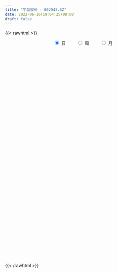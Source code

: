 ```yaml
---
title: "宇晶股份 - 002943.SZ"
date: 2022-06-16T19:04:25+08:00
draft: false
---
```

{{< rawhtml >}}
    <div style="text-align: center">
        <label style="padding: 1rem;"><input style="margin-right: .5rem" type="radio" name="period" value="D" checked onclick="period_change(this)">日</label>
        <label style="padding: 1rem;"><input style="margin-right: .5rem" type="radio" name="period" value="W" onclick="period_change(this)">周</label>
        <label style="padding: 1rem;"><input style="margin-right: .5rem" type="radio" name="period" value="M" onclick="period_change(this)">月</label>
    </div>
    <div id="chart" style="height: 700px;"></div> 
    <script type="text/javascript">
        const D_v = [16268.63,18178.7,45633.0,37979.84,29282.84,15336.0,11481.0,13244.0,12926.0,37018.0,22305.47,14655.0,10881.63,12333.47,8367.0,20680.43,13866.0,42302.84,31990.84,40215.0,35906.0,43129.63,22192.0,67358.76,77297.6,42396.53,24029.63,35519.0,29724.63,31856.26,26328.39,24972.96,17185.02,23272.96,39416.0,16895.0,24606.0,13965.63,24680.0,21725.63,28784.69,26761.0,56637.35,66095.07,71175.07,77253.61,95227.84,104804.13,73215.84,98135.79,54872.0,54589.02,50615.4,45706.68,39570.44,29040.63,37077.09,23830.63,52218.0,111576.44,69891.38,83180.58,70017.0,43411.66,50179.07,30136.21,29427.66,28993.0,27427.0,38813.0,31380.0,45307.63,69540.63,34304.63,29501.0,25227.0,25662.0,29850.63,34067.87,50401.89,86699.06,33638.0,53630.44,15270.0,25507.74,19092.63,27286.0,23200.0,18516.0,29831.0,27980.63,13930.0,15752.0,21493.0,53474.63,28988.0,13641.0,40017.84,36296.0,27589.58,14112.11,6545.0,30288.0,14966.11,58045.74,49408.74,32698.49,42219.0,20542.0,21911.0,24463.0,34028.0,41606.0,45723.66,32518.0,10923.23,7150.0,8492.0,19720.0,13448.0,13374.42,12446.0,8913.0,7711.57,7625.0,9806.0,18734.42,27476.57,11717.0,5477.0,4759.0,9934.0,9992.0,10154.0,10264.0,13328.75,18713.0,8257.0,8895.29,7156.49,9353.89,7718.0,10512.89,7254.57,5085.89,10652.0,10040.0,6402.0,7658.0,11906.0,11997.57,11708.0,6554.0,8140.0,12197.44,8046.0,8254.0,15262.0,13599.0,14981.0,21657.75,11502.0,8891.0,8946.0,13340.6,10270.0,11856.0,13145.0,21040.09,16527.0,14823.4,15219.18,19606.75,10879.32,14460.21,18327.75,46140.32,20760.0,9953.0,280162.47,133245.2,129385.0,137348.18,119330.5,99022.0,82290.02,75936.31,77693.0,83709.53,58512.45,39842.0,40078.06,30369.0,42088.06,39734.0,59302.82,40819.0,58679.29,34584.0,29135.0,64021.0,95830.06,56211.06,54755.06,37850.0,34910.0,35587.0,20919.0,21015.0,19150.0,21254.0,23884.0,41438.0,64168.0,44760.0,35673.0,30560.45,24810.0,16524.0,18450.0,16108.0,19192.0,12452.0,18926.0,11365.0,42155.01,23754.01,16078.0,21174.0,26438.0,24347.01,12480.0,12194.0,26128.01,28378.0,23819.04,20623.0,21726.0,19138.96,32102.0,26323.26,19258.26,38602.0,15949.0,20959.0,10597.22,13979.0,12297.0,11062.0,11189.0,12742.0,25808.22,9776.02,10642.0,23817.0,12377.0,15013.0,11046.0,11030.0,14104.0,10304.0,18097.25,17774.0,37373.0,95391.36,47068.22,30712.91,23076.0,22911.0,18458.0,25013.0,14963.0,16037.0,13620.0,24773.0,35642.0,22246.0,13827.0,20122.0,19609.0,16804.56,12291.0,10241.66,14138.34,23938.0,27079.0,19193.25,35466.75,27888.47,58889.78,132767.09,161387.81,158778.76,171609.96,97388.22,62721.29,126923.01,93310.98,65495.34,59094.0,81528.29,60246.25,51989.6,47573.0,56136.5,40197.02,44632.0,35565.58,25626.84,36860.0,29392.5,34517.0,36226.58,60959.33,43945.0,47007.0,33888.0,28680.45,30671.0,115999.17,141857.23,204482.4,124161.0,131262.0,135064.05,130027.23,83166.04,71384.5,61115.54,85808.42,72434.83,49028.0,50026.0,35472.83,35762.4,31923.0,64318.14,66914.66,43968.48,32975.59,26837.48,25914.0,20828.48,28080.0,12000.0,16004.0,9324.0,13400.48,34211.93,27517.48,34662.0,54397.66,37182.02,58251.52,33206.52,30760.0,27933.6,29346.12,19651.45,26870.0,28033.72,30078.0,16366.0,17264.0,46967.0,23703.0,20428.72,18788.72,24124.0,29302.0,70403.76,90287.46,208749.18,162068.72,16907.0,19656.48,105795.73,242392.42,128203.16,154178.01,129181.49,191316.84,126483.81,114498.92,83494.0,73077.57,30546.18,140981.04,181794.91,127037.31,103024.3,90248.68,127740.56,110522.4,92132.02,83645.93,60857.94,83064.86,99773.0,95762.28,175556.47,114557.08,86234.0,140333.28,84263.4,150308.31,78793.0,102677.0,83082.82,59850.0,44529.12,44074.36,44809.0,44181.0,52970.0,59242.0,74277.0,76386.0,49522.0,81185.0,91396.0,59079.0,54911.0,69117.0,93904.0,215469.0,125821.0,250821.82,187642.73,135727.0,111850.0,84575.0,76974.0,73730.0,97528.17,66745.0,55894.0,40896.0,53884.0,53758.0,49836.0,194350.71,111760.91,106731.87,104049.82,115091.09,96533.29,68374.95,50303.14,57467.22,83831.5,60608.5,70092.45,78884.45,51369.06,43967.0,36316.41,53572.82,36051.99,36734.0,23086.0,33429.0,27831.0,35179.0,21086.0,31185.0,34862.1,43941.06,79689.0,106869.0,67137.91,61683.06,53910.06,51670.0,67810.0,56246.18,45817.54,73551.0,53417.45,99982.9,137324.67,168530.91,104388.36,165497.13,239242.62,172168.53,132453.59,116700.29,113123.38,115306.7,121853.19,134519.36,92137.24,85089.44,65042.26,93016.93,90494.38,85164.38,121436.18,90989.38]
const D_histogram = [0.0,0.044034188,0.1381483332,0.1894800614,0.2006630158,0.1747889133,0.1381333287,0.1014322458,0.0536318593,0.0038108884,-0.0523316535,-0.1087358978,-0.1506123577,-0.1846736345,-0.1931229264,-0.1482599619,-0.1122009124,-0.0047988062,0.0485266982,0.1046189747,0.0999160852,0.1152008419,0.1017445215,0.2258242801,0.3103889687,0.3452624411,0.3240391915,0.2533515478,0.2064810113,0.1235563343,0.0750677202,-0.0120075886,-0.0574113336,-0.0786523947,-0.0675015815,-0.0728549317,-0.0887442658,-0.1210511421,-0.1176445479,-0.1051655952,-0.0874147376,-0.0734726119,-0.0197233013,0.0670527103,0.1774855693,0.3980225689,0.5174729933,0.6241971705,0.7248619261,0.6954606025,0.5513073657,0.4334274986,0.272112842,0.0926866346,0.0387383526,-0.0620965356,-0.1951878744,-0.3334170713,-0.24860404,-0.1095584912,-0.1088480918,-0.007008706,0.0437655496,-0.0282966261,-0.0056677293,-0.0461151902,-0.1194050252,-0.2129947612,-0.2641387175,-0.2885862883,-0.2969144598,-0.1919177373,-0.1166843449,-0.1052654241,-0.1029322001,-0.1138395426,-0.1558271071,-0.2000608709,-0.2039989477,-0.2719919793,-0.3893508932,-0.4604123978,-0.4204616756,-0.3848187427,-0.3279783414,-0.3060326344,-0.2713114505,-0.23233732,-0.2234817247,-0.3202507315,-0.474229602,-0.5106858945,-0.4365828945,-0.3790359757,-0.376138551,-0.3187205864,-0.2581316681,-0.1828268551,-0.1694760314,-0.1282618231,-0.1020840459,-0.0756214218,-0.1006110736,-0.070156857,0.1078455616,0.2570704403,0.3351772196,0.4302204993,0.4227026887,0.374582957,0.3735211002,0.4145602512,0.3940137986,0.2929260666,0.12492834,0.0071158462,-0.0698909256,-0.114572637,-0.0725725397,-0.0835774162,-0.1289519298,-0.1695836159,-0.1600537294,-0.1664433898,-0.1316808447,-0.1179576185,-0.0157637127,-0.0057527337,-0.0297811957,-0.031059596,-0.0300662475,-0.0269943802,-0.0622861958,-0.0877227746,-0.0799218509,-0.0693840297,-0.0964538189,-0.0963168476,-0.0935929234,-0.1038550853,-0.1214820081,-0.1029571543,-0.0497459778,-0.0151225446,0.0156425506,0.0270246653,0.0472976451,0.0566564635,0.0355804019,0.0111301567,-0.028218493,-0.0505274249,-0.056404322,-0.0553743643,-0.0461140468,-0.033989967,-0.0129709111,-0.0289304283,-0.0307887678,-0.073418949,-0.0562390865,-0.0451016987,-0.0120674192,-0.0053033979,0.0312393355,0.0627619518,0.0804080681,0.0448523469,-0.036965656,-0.0968197791,-0.1299763943,-0.1067127402,-0.1307488632,-0.1305430695,-0.0772037443,0.0712743169,0.2816484069,0.5306348171,0.8016863346,1.0430900645,0.9834829285,0.7520455774,0.4380047033,0.1284970865,-0.1539408465,-0.316825101,-0.412745425,-0.4747649086,-0.5488551746,-0.5743221562,-0.5781561668,-0.5279835554,-0.4728289849,-0.3710548985,-0.2439118826,-0.1159117087,-0.0429596802,0.0485606059,0.0836313049,0.119582018,0.2419955354,0.2910182034,0.3093148926,0.2881818772,0.2689513318,0.2174849584,0.1409961095,0.0780390366,0.0592328743,0.0415088984,0.0418903214,0.063077036,0.0826479869,0.132538904,0.1717129223,0.1781123253,0.1568460467,0.1209113143,0.0869635055,0.0845604035,0.0712296783,0.0669024416,0.0510620047,0.0165939619,-0.0009770338,0.0357238746,0.0597636522,0.0540496075,0.0566662119,0.0687052217,0.04501901,0.0351796996,0.0242441437,0.0437719636,0.0755266018,0.086304583,0.08827851,0.0940021947,0.0722057346,0.0647706945,0.0557302429,0.0453922688,-0.0278618023,-0.0824018477,-0.0953619958,-0.1037001105,-0.0925133569,-0.0764843086,-0.0548952667,-0.0544404799,-0.048624872,-0.0760193116,-0.0811383589,-0.0884349348,-0.0997031669,-0.1017938104,-0.0786452163,-0.0573039888,-0.0278728925,-0.0012322883,0.0043966078,0.0367558037,0.0738781111,0.1967489415,0.2401167879,0.2142404227,0.1987999726,0.180684211,0.1518568087,0.1264150981,0.0798903321,0.0358096438,0.011444437,-0.0101613104,-0.0001637649,0.0399674006,0.0527567115,0.0457034678,0.0379660499,0.0173553481,-0.0141122478,-0.0545320464,-0.0734308611,-0.0955516151,-0.0800238319,-0.0351485102,-0.021376119,0.0232824379,0.025555277,0.1325485652,0.310116735,0.5340299938,0.4983440834,0.3696044075,0.2280137289,0.0916527851,0.0631501342,0.0308490591,0.0162972922,-0.0553269461,-0.0458850767,-0.0881311807,-0.2005639538,-0.2000276472,-0.1550601394,-0.1327492977,-0.1676258821,-0.1589167226,-0.1708464563,-0.1551305268,-0.1736112434,-0.1489817833,-0.1021123168,-0.0288494227,0.0246345436,0.0264855278,-0.0233287376,-0.0537216623,-0.0746932136,0.0321253584,0.2248546573,0.2559607569,0.2237556752,0.2449440665,0.2551716101,0.2874056762,0.245572516,0.1015128099,0.0276971158,0.0068208341,0.0214811268,-0.0094109677,-0.0512591359,-0.0874529526,-0.1435331341,-0.1679674423,-0.1281451767,-0.0683507382,-0.0800652999,-0.1313364993,-0.1297473029,-0.1618223693,-0.2033746401,-0.2928976329,-0.3254406192,-0.3721524234,-0.3702030334,-0.3287158759,-0.1872916305,-0.1050873666,0.0163394488,0.0895771938,0.0896387801,0.1476502265,0.1760646312,0.1597866545,0.1185381978,0.0309838591,-0.0478897994,-0.1228223275,-0.1891620776,-0.274287035,-0.2990901029,-0.286655381,-0.2062068722,-0.1596280328,-0.1210397219,-0.1121810673,-0.0462220675,0.0272851033,0.1998869681,0.4372211657,0.5332117366,0.7136912141,0.9507170852,1.2245473917,1.5221693229,1.7984014491,2.0975305856,2.2099455958,2.4037238526,2.0923266543,1.7202720401,1.5000036245,1.198566832,1.1701173345,1.3383988393,1.5887593235,1.9586974005,1.6464624059,1.4515091157,1.2361453076,0.8869110262,0.2875367957,-0.4027557609,-0.854468386,-1.1329312335,-1.2249980342,-1.5633977184,-1.7649425936,-1.7569933441,-1.6741380093,-1.8856470307,-2.2356400256,-2.3937187501,-2.6009235058,-2.6932177788,-2.6342268807,-2.5591884424,-2.3439189433,-2.176247707,-1.950980375,-1.681020717,-1.4552722538,-1.170025263,-0.997618296,-0.9563081915,-0.755284039,-0.6040078256,-0.4119704232,-0.2571194889,-0.1624639522,-0.0807733106,-0.0368341394,0.1337479467,0.3636113219,0.7211371144,0.7049715893,0.8009923278,0.8685726177,0.7960183375,0.741642344,0.5594214146,0.2951362176,0.2319125584,0.1673080547,0.0914417011,-0.0266435114,-0.1930195108,-0.1845813768,0.0246644861,0.3474711606,0.4716617633,0.6073681144,0.6983980363,0.8833354127,0.8059084699,0.7098484181,0.5857437574,0.5321949848,0.5806229554,0.5518979643,0.3876327166,0.3178105398,0.1327061843,-0.1497153341,-0.2252691819,-0.220933304,-0.2575070954,-0.2853092735,-0.3048676842,-0.3564676967,-0.416975225,-0.5625446756,-0.60956458,-0.7849670541,-0.9360412836,-0.8199451067,-0.5252925883,-0.2886884378,-0.0025720554,0.2408725528,0.4621294996,0.6766111845,0.7451489674,0.7150062011,0.6274301045,0.6569882628,0.6656577468,0.8596504416,1.180007582,1.4241527582,1.4698300554,1.5710764133,1.5470162162,1.1766701291,0.9148885322,0.5687794664,0.3596086914,0.2553481138,0.2395956831,0.3734100914,0.3008193471,0.1058066102,-0.0819276347,-0.0878695135,-0.0852930257,-0.2151642082,-0.5056300526,-0.5644769514]
const D_fast = [0.0,0.055042735,0.1836939635,0.2823957071,0.3437444154,0.3615675412,0.3594452888,0.3481022673,0.3137098457,0.2648415969,0.1956161416,0.1120279229,0.0324983735,-0.0477313119,-0.1044613354,-0.0966633614,-0.08865454,0.0175478647,0.0830050437,0.1652520637,0.1855281956,0.2296131627,0.2415929727,0.4221288014,0.5842907321,0.7054798147,0.7652663631,0.7579166063,0.7626663226,0.7106307292,0.6809090451,0.5908318391,0.5310752608,0.490171101,0.4844465188,0.4608794357,0.4228040351,0.3602343733,0.3342298306,0.3204173845,0.3163145577,0.3118885303,0.3607070157,0.4642462049,0.6190504562,0.939093098,1.1879117707,1.4506852405,1.7325654777,1.8770293048,1.8707029094,1.8611799169,1.7678934707,1.6116389221,1.5673752282,1.4510162061,1.2691278987,1.047544434,1.0702064553,1.1818623812,1.1553607577,1.255447967,1.3171636101,1.2380272778,1.2592392423,1.2072629838,1.1041218926,0.9572834662,0.8401048305,0.7435106877,0.6609539013,0.7179711894,0.7640334956,0.7491360603,0.7257362343,0.6863690061,0.6054246649,0.5111756834,0.4562378696,0.3202468432,0.105550206,-0.0806143981,-0.1457790948,-0.2063408475,-0.2314950316,-0.2860574831,-0.3191641619,-0.3382743613,-0.3852891973,-0.562120887,-0.834657158,-0.998784924,-1.0338276476,-1.0710397228,-1.1621769359,-1.1844391178,-1.1883831165,-1.1587850173,-1.1878032015,-1.178654449,-1.1779976833,-1.1704404146,-1.2205828348,-1.2076678325,-1.0027040235,-0.7892115347,-0.6273104505,-0.424712046,-0.3265541845,-0.2810281769,-0.1887097586,-0.0440305448,0.0339264523,0.0060702368,-0.1306954047,-0.2467289369,-0.3412084401,-0.4145333108,-0.3906763484,-0.422575579,-0.500188075,-0.5832156651,-0.6136992109,-0.6616997188,-0.6598573849,-0.6756235634,-0.5773705856,-0.5687977902,-0.6002715511,-0.6093148503,-0.6158380637,-0.6195147914,-0.670378156,-0.7177454284,-0.7299249675,-0.7367331537,-0.7879163976,-0.8118586383,-0.8325329449,-0.8687588781,-0.9167563029,-0.9239707377,-0.8831960557,-0.8523532586,-0.8176775258,-0.7995392448,-0.7674418537,-0.7439189194,-0.7560998806,-0.7777675866,-0.8241708595,-0.8591116476,-0.8790896252,-0.8919032587,-0.8941714529,-0.8905448648,-0.8727685367,-0.8959606609,-0.9055161923,-0.9665011108,-0.96338102,-0.9635190569,-0.9335016321,-0.9280634602,-0.883710893,-0.8364977888,-0.7987496554,-0.8230922899,-0.9141517068,-0.9982107747,-1.0638614885,-1.0672760194,-1.1239993583,-1.1564293319,-1.1223909428,-0.9560943024,-0.6753081106,-0.2936629961,0.177810105,0.679986351,0.8662499472,0.8228239904,0.6182842922,0.3409009469,0.0199778024,-0.2221127274,-0.4212194077,-0.6019301184,-0.8132341781,-0.9822816987,-1.130654751,-1.2124780284,-1.2755307041,-1.2665203423,-1.2003552971,-1.1013330503,-1.0391209419,-0.9354605043,-0.8794819791,-0.8136357616,-0.6307233602,-0.5089461414,-0.4133207291,-0.3624082752,-0.3144009876,-0.3114961215,-0.3527359429,-0.3961832566,-0.4001812004,-0.4075279517,-0.3966739484,-0.3597179748,-0.3194850271,-0.2364593841,-0.1543571351,-0.1034296508,-0.0854844178,-0.0911913216,-0.103398254,-0.0846612551,-0.0801845607,-0.067786187,-0.0708611228,-0.1011806751,-0.1189959292,-0.0733640521,-0.0343833615,-0.0265850044,-0.009801847,0.0194134682,0.0069820091,0.0059376236,0.0010631036,0.0315339144,0.0821702031,0.11452433,0.1385678844,0.1677921178,0.1640470914,0.1728047249,0.177696834,0.1787069272,0.0984874055,0.0233468981,-0.0134537489,-0.0477168912,-0.0596584768,-0.0627505057,-0.0548852805,-0.0680406136,-0.0743812237,-0.1207804912,-0.1461841282,-0.1755894378,-0.2117834617,-0.2393225578,-0.2358352678,-0.2288200375,-0.2063571643,-0.1800246322,-0.1732965841,-0.1317484372,-0.0761566021,0.0959014636,0.199298507,0.2269822475,0.2612417906,0.2882970817,0.2974338816,0.3035959455,0.2770437625,0.2419154852,0.2204113877,0.1962653126,0.2062219168,0.2563449325,0.2823234214,0.2866960446,0.2884501392,0.2721782744,0.2371826165,0.1831298063,0.1458732763,0.0998646186,0.0953864438,0.131474638,0.1399029994,0.1903821658,0.1990438241,0.3391742536,0.5942716071,0.9516923644,1.0405924749,1.0042539008,0.9196666544,0.8062189069,0.7935037896,0.7689149792,0.7584375355,0.6729815606,0.6709521608,0.6066732617,0.4440995001,0.3946288949,0.4008313678,0.3899548852,0.3131718302,0.2821518091,0.2275104613,0.2044437591,0.1425602317,0.129944246,0.1512856333,0.2173361717,0.2769787739,0.28545114,0.2298046902,0.1859813499,0.1463364953,0.2611864069,0.5101293701,0.6052256589,0.628959496,0.711383904,0.7854043501,0.8894898352,0.909049804,0.7903683004,0.7234768853,0.7043058121,0.7243363865,0.69109155,0.6364285979,0.578371543,0.486408078,0.4199819093,0.4277678807,0.4704746346,0.4387437479,0.3546384237,0.3237907944,0.2512601356,0.1588642049,-0.0038831962,-0.1177863373,-0.2575362474,-0.3481376157,-0.3888294272,-0.2942280895,-0.2382956671,-0.1127839896,-0.0171519461,0.0053193353,0.1002433382,0.1726739008,0.1963425876,0.1847286804,0.1049203065,0.0140741981,-0.0915639118,-0.2051941813,-0.3588908975,-0.4584664911,-0.5176956144,-0.4887988237,-0.4821269925,-0.473798612,-0.4929852244,-0.4385817414,-0.3582532948,-0.1356796879,0.2109598011,0.4402533061,0.7991555872,1.2738607295,1.853827884,2.5319921459,3.2578246344,4.0813364173,4.7462378264,5.5409470464,5.7526315117,5.8106449075,5.9653773981,5.9635823135,6.2276621497,6.7305433643,7.3780936794,8.2377061065,8.3370867134,8.5050107021,8.5986832209,8.4711766961,7.9436866644,7.1527051677,6.4873754461,5.9256797902,5.5273634809,4.7981143671,4.1553338435,3.724034757,3.3883555895,2.7054348105,1.7965318091,1.0400233971,0.182587765,-0.5830109527,-1.1825767748,-1.747335447,-2.1180456838,-2.4944363743,-2.756914136,-2.9072096573,-3.0452792576,-3.0525385825,-3.1295361894,-3.3273031329,-3.3150999902,-3.3148257332,-3.2257809366,-3.1352098744,-3.0811703258,-3.0196730118,-2.9849423754,-2.7809233027,-2.460157097,-1.922347026,-1.7622696537,-1.4660008333,-1.1812773889,-1.0548270848,-0.9237924923,-0.9661580681,-1.1566592107,-1.1619047303,-1.1846822202,-1.2376881486,-1.3624342389,-1.577065116,-1.6147723262,-1.3993603418,-0.9896858772,-0.7475798337,-0.4600314539,-0.194402023,0.2113692066,0.3354193813,0.4168214341,0.4391527126,0.5186526863,0.7122363957,0.8214858957,0.7541288271,0.7637592853,0.6118314758,0.2919811239,0.1601099807,0.1092125325,0.0082619674,-0.0908675292,-0.1866428609,-0.3273597976,-0.4921111321,-0.7783167516,-0.9777278011,-1.3493720387,-1.7344565891,-1.8233466888,-1.6600173175,-1.4955852765,-1.2101119079,-0.9064491615,-0.5696598398,-0.1860253588,0.068799666,0.2174084499,0.2866898794,0.4804951034,0.6555790242,1.0644843293,1.6798433652,2.280026731,2.6931615421,3.1871770033,3.5498708603,3.4736923054,3.4406328415,3.2367186423,3.1174500402,3.077026491,3.1211729811,3.3483399123,3.3509540047,3.1823929203,2.9741767668,2.9462675096,2.927520741,2.7438585065,2.3269851488,2.1270190123]
const D_slow = [0.0,0.011008547,0.0455456303,0.0929156457,0.1430813996,0.1867786279,0.2213119601,0.2466700215,0.2600779864,0.2610307085,0.2479477951,0.2207638207,0.1831107312,0.1369423226,0.088661591,0.0515966005,0.0235463724,0.0223466709,0.0344783454,0.0606330891,0.0856121104,0.1144123208,0.1398484512,0.1963045212,0.2739017634,0.3602173737,0.4412271716,0.5045650585,0.5561853113,0.5870743949,0.6058413249,0.6028394278,0.5884865944,0.5688234957,0.5519481003,0.5337343674,0.5115483009,0.4812855154,0.4518743784,0.4255829796,0.4037292952,0.3853611423,0.3804303169,0.3971934945,0.4415648869,0.5410705291,0.6704387774,0.82648807,1.0077035516,1.1815687022,1.3193955436,1.4277524183,1.4957806288,1.5189522874,1.5286368756,1.5131127417,1.4643157731,1.3809615053,1.3188104953,1.2914208725,1.2642088495,1.262456673,1.2733980604,1.2663239039,1.2649069716,1.253378174,1.2235269177,1.1702782274,1.104243548,1.032096976,0.957868361,0.9098889267,0.8807178405,0.8544014845,0.8286684344,0.8002085488,0.761251772,0.7112365543,0.6602368173,0.5922388225,0.4949010992,0.3797979997,0.2746825808,0.1784778952,0.0964833098,0.0199751512,-0.0478527114,-0.1059370414,-0.1618074725,-0.2418701554,-0.3604275559,-0.4880990296,-0.5972447532,-0.6920037471,-0.7860383849,-0.8657185314,-0.9302514485,-0.9759581622,-1.0183271701,-1.0503926259,-1.0759136374,-1.0948189928,-1.1199717612,-1.1375109755,-1.1105495851,-1.046281975,-0.9624876701,-0.8549325453,-0.7492568731,-0.6556111339,-0.5622308588,-0.458590796,-0.3600873464,-0.2868558297,-0.2556237447,-0.2538447832,-0.2713175146,-0.2999606738,-0.3181038087,-0.3389981628,-0.3712361452,-0.4136320492,-0.4536454815,-0.495256329,-0.5281765402,-0.5576659448,-0.561606873,-0.5630450564,-0.5704903554,-0.5782552543,-0.5857718162,-0.5925204113,-0.6080919602,-0.6300226539,-0.6500031166,-0.667349124,-0.6914625787,-0.7155417906,-0.7389400215,-0.7649037928,-0.7952742948,-0.8210135834,-0.8334500779,-0.837230714,-0.8333200764,-0.8265639101,-0.8147394988,-0.8005753829,-0.7916802824,-0.7888977433,-0.7959523665,-0.8085842227,-0.8226853032,-0.8365288943,-0.848057406,-0.8565548978,-0.8597976256,-0.8670302326,-0.8747274246,-0.8930821618,-0.9071419334,-0.9184173581,-0.9214342129,-0.9227600624,-0.9149502285,-0.8992597406,-0.8791577235,-0.8679446368,-0.8771860508,-0.9013909956,-0.9338850942,-0.9605632792,-0.993250495,-1.0258862624,-1.0451871985,-1.0273686193,-0.9569565175,-0.8242978132,-0.6238762296,-0.3631037135,-0.1172329813,0.070778413,0.1802795888,0.2124038605,0.1739186488,0.0947123736,-0.0084739827,-0.1271652098,-0.2643790035,-0.4079595425,-0.5524985842,-0.684494473,-0.8027017193,-0.8954654439,-0.9564434145,-0.9854213417,-0.9961612617,-0.9840211102,-0.963113284,-0.9332177795,-0.8727188957,-0.7999643448,-0.7226356217,-0.6505901524,-0.5833523194,-0.5289810798,-0.4937320524,-0.4742222933,-0.4594140747,-0.4490368501,-0.4385642698,-0.4227950108,-0.402133014,-0.368998288,-0.3260700575,-0.2815419761,-0.2423304645,-0.2121026359,-0.1903617595,-0.1692216586,-0.151414239,-0.1346886286,-0.1219231275,-0.117774637,-0.1180188954,-0.1090879268,-0.0941470137,-0.0806346119,-0.0664680589,-0.0492917535,-0.038037001,-0.0292420761,-0.0231810401,-0.0122380492,0.0066436012,0.028219747,0.0502893745,0.0737899232,0.0918413568,0.1080340304,0.1219665911,0.1333146583,0.1263492078,0.1057487459,0.0819082469,0.0559832193,0.0328548801,0.0137338029,0.0000099862,-0.0136001337,-0.0257563517,-0.0447611796,-0.0650457693,-0.087154503,-0.1120802948,-0.1375287474,-0.1571900515,-0.1715160487,-0.1784842718,-0.1787923439,-0.1776931919,-0.168504241,-0.1500347132,-0.1008474778,-0.0408182809,0.0127418248,0.062441818,0.1076128707,0.1455770729,0.1771808474,0.1971534304,0.2061058414,0.2089669506,0.206426623,0.2063856818,0.2163775319,0.2295667098,0.2409925768,0.2504840893,0.2548229263,0.2512948643,0.2376618527,0.2193041374,0.1954162337,0.1754102757,0.1666231482,0.1612791184,0.1670997279,0.1734885471,0.2066256884,0.2841548722,0.4176623706,0.5422483915,0.6346494933,0.6916529256,0.7145661218,0.7303536554,0.7380659201,0.7421402432,0.7283085067,0.7168372375,0.6948044423,0.6446634539,0.5946565421,0.5558915072,0.5227041828,0.4807977123,0.4410685317,0.3983569176,0.3595742859,0.3161714751,0.2789260292,0.2533979501,0.2461855944,0.2523442303,0.2589656122,0.2531334278,0.2397030123,0.2210297089,0.2290610485,0.2852747128,0.349264902,0.4052038208,0.4664398374,0.53023274,0.602084159,0.663477288,0.6888554905,0.6957797694,0.697484978,0.7028552597,0.7005025177,0.6876877338,0.6658244956,0.6299412121,0.5879493515,0.5559130574,0.5388253728,0.5188090478,0.485974923,0.4535380973,0.413082505,0.3622388449,0.2890144367,0.2076542819,0.1146161761,0.0220654177,-0.0601135513,-0.1069364589,-0.1332083006,-0.1291234384,-0.1067291399,-0.0843194449,-0.0474068883,-0.0033907304,0.0365559332,0.0661904826,0.0739364474,0.0619639975,0.0312584157,-0.0160321037,-0.0846038625,-0.1593763882,-0.2310402335,-0.2825919515,-0.3224989597,-0.3527588902,-0.380804157,-0.3923596739,-0.3855383981,-0.335566656,-0.2262613646,-0.0929584305,0.0854643731,0.3231436444,0.6292804923,1.009822823,1.4594231853,1.9838058317,2.5362922306,3.1372231938,3.6603048574,4.0903728674,4.4653737735,4.7650154815,5.0575448152,5.392144525,5.7893343559,6.279008706,6.6906243075,7.0535015864,7.3625379133,7.5842656699,7.6561498688,7.5554609286,7.3418438321,7.0586110237,6.7523615151,6.3615120855,5.9202764371,5.4810281011,5.0624935988,4.5910818411,4.0321718347,3.4337421472,2.7835112708,2.1102068261,1.4516501059,0.8118529953,0.2258732595,-0.3181886673,-0.805933761,-1.2261889403,-1.5900070037,-1.8825133195,-2.1319178935,-2.3709949413,-2.5598159511,-2.7108179075,-2.8138105133,-2.8780903856,-2.9187063736,-2.9388997012,-2.9481082361,-2.9146712494,-2.8237684189,-2.6434841403,-2.467241243,-2.2669931611,-2.0498500066,-1.8508454223,-1.6654348363,-1.5255794826,-1.4517954282,-1.3938172887,-1.351990275,-1.3291298497,-1.3357907275,-1.3840456052,-1.4301909494,-1.4240248279,-1.3371570378,-1.2192415969,-1.0673995683,-0.8928000593,-0.6719662061,-0.4704890886,-0.2930269841,-0.1465910447,-0.0135422985,0.1316134403,0.2695879314,0.3664961105,0.4459487455,0.4791252916,0.441696458,0.3853791626,0.3301458366,0.2657690627,0.1944417443,0.1182248233,0.0291078991,-0.0751359071,-0.215772076,-0.368163221,-0.5644049846,-0.7984153055,-1.0034015821,-1.1347247292,-1.2068968387,-1.2075398525,-1.1473217143,-1.0317893394,-0.8626365433,-0.6763493014,-0.4975977512,-0.3407402251,-0.1764931594,-0.0100787227,0.2048338877,0.4998357832,0.8558739728,1.2233314866,1.61610059,2.002854644,2.2970221763,2.5257443093,2.6679391759,2.7578413488,2.8216783772,2.881577298,2.9749298209,3.0501346576,3.0765863102,3.0561044015,3.0341370231,3.0128137667,2.9590227146,2.8326152015,2.6914959636]
const D_data = [['2020-04-30', 19.88, 20.6, 19.84, 21.68],['2020-05-06', 20.5, 21.29, 20.33, 21.5],['2020-05-07', 21.2, 22.37, 21.09, 22.98],['2020-05-08', 22.35, 22.37, 22.18, 22.96],['2020-05-11', 22.38, 22.21, 21.95, 22.84],['2020-05-12', 22.23, 21.88, 21.41, 22.33],['2020-05-13', 21.65, 21.73, 21.57, 21.9],['2020-05-14', 21.77, 21.66, 21.57, 21.89],['2020-05-15', 21.66, 21.39, 21.25, 21.74],['2020-05-18', 21.4, 21.16, 21.05, 23.38],['2020-05-19', 21.26, 20.81, 20.58, 21.26],['2020-05-20', 20.7, 20.47, 20.16, 20.7],['2020-05-21', 20.47, 20.31, 20.21, 20.66],['2020-05-22', 20.44, 20.09, 19.6, 20.44],['2020-05-25', 20.03, 20.16, 19.99, 20.45],['2020-05-26', 20.01, 20.8, 20.01, 21.32],['2020-05-27', 20.8, 20.81, 20.51, 21.03],['2020-05-28', 20.88, 22.05, 20.6, 22.33],['2020-05-29', 21.51, 21.83, 21.51, 22.39],['2020-06-01', 21.51, 22.23, 21.51, 22.85],['2020-06-02', 21.86, 21.7, 21.5, 21.95],['2020-06-03', 21.67, 22.08, 21.4, 22.49],['2020-06-04', 21.82, 21.83, 21.59, 22.24],['2020-06-05', 21.83, 24.01, 21.68, 24.01],['2020-06-08', 23.95, 24.33, 23.17, 25.17],['2020-06-09', 24.08, 24.34, 23.65, 24.35],['2020-06-10', 24.36, 24.0, 23.8, 24.36],['2020-06-11', 23.5, 23.43, 22.96, 23.82],['2020-06-12', 22.76, 23.67, 22.51, 24.87],['2020-06-15', 23.75, 23.08, 22.83, 23.75],['2020-06-16', 23.38, 23.32, 23.15, 23.97],['2020-06-17', 23.22, 22.58, 22.51, 23.33],['2020-06-18', 22.56, 22.8, 22.47, 22.94],['2020-06-19', 22.63, 22.95, 22.63, 23.42],['2020-06-22', 22.99, 23.35, 22.71, 23.57],['2020-06-23', 23.16, 23.18, 22.96, 23.28],['2020-06-24', 23.1, 23.0, 22.7, 23.52],['2020-06-29', 22.8, 22.65, 22.31, 22.85],['2020-06-30', 22.65, 22.99, 22.65, 23.27],['2020-07-01', 23.04, 23.12, 22.71, 23.38],['2020-07-02', 23.03, 23.25, 22.92, 23.63],['2020-07-03', 23.16, 23.28, 23.02, 23.38],['2020-07-06', 23.3, 23.98, 23.2, 24.13],['2020-07-07', 23.75, 24.85, 23.75, 25.17],['2020-07-08', 24.59, 25.84, 24.48, 26.56],['2020-07-09', 26.3, 28.42, 25.7, 28.42],['2020-07-10', 29.4, 28.53, 28.4, 30.0],['2020-07-13', 29.66, 29.55, 25.68, 29.98],['2020-07-14', 29.4, 30.71, 29.2, 31.26],['2020-07-15', 29.51, 30.0, 28.02, 32.16],['2020-07-16', 30.2, 28.77, 28.13, 31.4],['2020-07-17', 28.6, 28.98, 27.5, 29.0],['2020-07-20', 29.05, 28.17, 27.89, 29.39],['2020-07-21', 28.3, 27.38, 26.55, 28.3],['2020-07-22', 27.37, 28.59, 27.1, 29.29],['2020-07-23', 28.21, 27.79, 27.66, 28.78],['2020-07-24', 27.87, 26.86, 26.64, 28.48],['2020-07-27', 28.0, 26.05, 25.95, 28.0],['2020-07-28', 26.4, 28.66, 25.97, 28.66],['2020-07-29', 29.7, 29.99, 28.85, 31.23],['2020-07-30', 30.16, 28.73, 28.66, 30.2],['2020-07-31', 28.44, 30.41, 28.12, 30.75],['2020-08-03', 30.49, 30.38, 29.83, 31.01],['2020-08-04', 30.6, 28.97, 28.84, 30.6],['2020-08-05', 29.49, 30.19, 29.0, 30.51],['2020-08-06', 29.75, 29.51, 29.01, 29.8],['2020-08-07', 29.21, 28.9, 28.05, 29.49],['2020-08-10', 28.9, 28.23, 27.93, 29.68],['2020-08-11', 27.95, 28.34, 27.72, 28.68],['2020-08-12', 28.2, 28.4, 27.1, 28.75],['2020-08-13', 28.62, 28.42, 27.9, 28.9],['2020-08-14', 28.43, 30.04, 27.76, 30.23],['2020-08-17', 29.75, 30.16, 28.48, 30.5],['2020-08-18', 29.73, 29.63, 29.4, 30.08],['2020-08-19', 29.7, 29.59, 29.11, 30.11],['2020-08-20', 29.39, 29.43, 28.82, 30.18],['2020-08-21', 29.8, 28.9, 28.5, 29.9],['2020-08-24', 28.9, 28.6, 27.3, 28.97],['2020-08-25', 28.6, 28.91, 28.6, 30.2],['2020-08-26', 28.64, 27.81, 27.71, 30.2],['2020-08-27', 27.64, 26.5, 26.35, 28.69],['2020-08-28', 26.13, 26.29, 24.82, 26.57],['2020-08-31', 26.57, 27.29, 26.34, 28.0],['2020-09-01', 27.46, 27.15, 26.9, 27.53],['2020-09-02', 27.26, 27.4, 27.18, 27.9],['2020-09-03', 27.34, 26.93, 26.62, 27.51],['2020-09-04', 26.49, 27.01, 26.16, 27.2],['2020-09-07', 27.0, 27.05, 26.51, 27.51],['2020-09-08', 27.03, 26.6, 26.08, 27.03],['2020-09-09', 26.29, 24.79, 24.7, 26.34],['2020-09-10', 25.0, 23.03, 22.68, 25.21],['2020-09-11', 22.9, 23.53, 22.51, 23.55],['2020-09-14', 23.55, 24.56, 23.47, 24.65],['2020-09-15', 24.54, 24.29, 24.16, 25.79],['2020-09-16', 24.56, 23.36, 22.68, 24.77],['2020-09-17', 22.98, 23.81, 22.6, 23.98],['2020-09-18', 23.77, 23.81, 23.52, 24.17],['2020-09-21', 23.87, 24.05, 23.46, 24.37],['2020-09-22', 23.7, 23.23, 23.12, 23.96],['2020-09-23', 23.22, 23.46, 23.19, 23.83],['2020-09-24', 23.32, 23.21, 22.8, 23.5],['2020-09-25', 23.35, 23.13, 23.05, 23.43],['2020-09-28', 23.0, 22.26, 22.11, 23.16],['2020-09-29', 22.38, 22.74, 21.91, 23.15],['2020-09-30', 22.88, 25.01, 22.37, 25.01],['2020-10-09', 25.48, 25.53, 24.88, 25.87],['2020-10-12', 25.56, 25.35, 25.02, 25.56],['2020-10-13', 25.45, 26.21, 24.93, 26.79],['2020-10-14', 26.5, 25.39, 25.25, 26.55],['2020-10-15', 25.3, 24.95, 24.8, 26.2],['2020-10-16', 24.96, 25.62, 24.3, 25.65],['2020-10-19', 25.59, 26.5, 25.38, 26.63],['2020-10-20', 26.23, 26.05, 25.15, 26.4],['2020-10-21', 26.0, 24.94, 24.72, 26.36],['2020-10-22', 25.09, 23.5, 23.35, 25.09],['2020-10-23', 23.79, 23.37, 23.31, 23.82],['2020-10-26', 23.42, 23.29, 22.87, 23.6],['2020-10-27', 23.0, 23.25, 22.91, 23.46],['2020-10-28', 23.03, 24.21, 22.93, 24.43],['2020-10-29', 23.89, 23.52, 23.37, 24.23],['2020-10-30', 23.43, 22.8, 22.66, 23.51],['2020-11-02', 22.8, 22.45, 22.05, 23.1],['2020-11-03', 23.0, 22.8, 22.54, 23.0],['2020-11-04', 22.86, 22.41, 22.32, 22.86],['2020-11-05', 22.69, 22.81, 22.4, 22.81],['2020-11-06', 22.84, 22.5, 22.3, 22.91],['2020-11-09', 22.62, 23.79, 22.62, 23.82],['2020-11-10', 23.73, 22.85, 22.22, 23.73],['2020-11-11', 22.66, 22.29, 22.2, 22.66],['2020-11-12', 22.35, 22.4, 22.2, 22.51],['2020-11-13', 22.22, 22.32, 22.2, 22.41],['2020-11-16', 22.5, 22.25, 21.9, 22.5],['2020-11-17', 22.25, 21.56, 21.39, 22.28],['2020-11-18', 21.63, 21.37, 21.3, 21.83],['2020-11-19', 21.37, 21.58, 21.12, 21.8],['2020-11-20', 21.69, 21.51, 21.24, 21.78],['2020-11-23', 21.51, 20.83, 20.73, 21.51],['2020-11-24', 20.85, 20.92, 20.72, 21.14],['2020-11-25', 20.94, 20.78, 20.73, 21.11],['2020-11-26', 20.78, 20.41, 20.36, 20.9],['2020-11-27', 20.49, 20.04, 19.9, 20.49],['2020-11-30', 20.04, 20.29, 19.98, 20.46],['2020-12-01', 20.29, 20.74, 20.2, 20.84],['2020-12-02', 20.74, 20.6, 20.58, 20.85],['2020-12-03', 20.46, 20.61, 20.46, 20.68],['2020-12-04', 20.6, 20.38, 20.24, 20.66],['2020-12-07', 20.38, 20.49, 20.22, 20.94],['2020-12-08', 20.46, 20.36, 20.26, 20.54],['2020-12-09', 20.42, 19.87, 19.86, 20.44],['2020-12-10', 19.87, 19.61, 19.6, 20.14],['2020-12-11', 19.65, 19.13, 18.95, 19.72],['2020-12-14', 19.13, 19.03, 18.92, 19.39],['2020-12-15', 18.95, 19.0, 18.92, 19.18],['2020-12-16', 19.0, 18.91, 18.65, 19.04],['2020-12-17', 18.71, 18.88, 18.31, 19.19],['2020-12-18', 18.99, 18.82, 18.73, 19.16],['2020-12-21', 18.82, 18.88, 18.61, 18.97],['2020-12-22', 18.88, 18.29, 18.19, 19.0],['2020-12-23', 18.29, 18.27, 18.03, 18.58],['2020-12-24', 18.23, 17.47, 17.33, 18.23],['2020-12-25', 17.46, 17.97, 17.24, 18.55],['2020-12-28', 17.89, 17.8, 17.57, 18.25],['2020-12-29', 17.69, 18.04, 17.68, 18.22],['2020-12-30', 17.87, 17.68, 17.65, 18.07],['2020-12-31', 17.68, 18.05, 17.6, 18.28],['2021-01-04', 18.15, 18.08, 17.85, 18.34],['2021-01-05', 18.0, 17.97, 17.61, 18.14],['2021-01-06', 17.89, 17.18, 17.14, 17.99],['2021-01-07', 17.04, 16.16, 15.99, 17.3],['2021-01-08', 16.16, 15.87, 15.72, 16.51],['2021-01-11', 16.18, 15.73, 15.44, 16.18],['2021-01-12', 15.74, 16.18, 15.31, 16.4],['2021-01-13', 16.03, 15.35, 15.06, 16.03],['2021-01-14', 15.2, 15.34, 15.06, 15.58],['2021-01-15', 15.36, 15.92, 15.36, 16.08],['2021-01-18', 15.93, 17.51, 15.8, 17.51],['2021-01-19', 17.85, 19.26, 17.4, 19.26],['2021-01-20', 20.66, 21.19, 20.66, 21.19],['2021-01-21', 23.31, 23.31, 23.31, 23.31],['2021-01-22', 25.64, 25.0, 23.31, 25.64],['2021-01-25', 22.5, 22.5, 22.5, 24.25],['2021-01-26', 20.25, 20.25, 20.25, 20.88],['2021-01-27', 19.52, 18.23, 18.23, 19.52],['2021-01-28', 17.46, 16.85, 16.81, 17.78],['2021-01-29', 16.98, 15.6, 15.45, 17.08],['2021-02-01', 15.55, 15.72, 15.0, 15.85],['2021-02-02', 15.72, 15.57, 15.12, 16.24],['2021-02-03', 15.3, 15.2, 15.14, 16.0],['2021-02-04', 14.99, 14.24, 13.89, 14.99],['2021-02-05', 14.35, 14.08, 14.0, 14.76],['2021-02-08', 14.0, 13.74, 13.73, 14.26],['2021-02-09', 13.81, 14.01, 13.7, 14.09],['2021-02-10', 13.93, 13.85, 13.74, 14.11],['2021-02-18', 14.08, 14.4, 14.01, 14.54],['2021-02-19', 14.48, 14.96, 14.25, 15.04],['2021-02-22', 15.11, 15.38, 15.01, 15.95],['2021-02-23', 15.33, 15.03, 15.03, 15.77],['2021-02-24', 14.98, 15.57, 14.98, 16.35],['2021-02-25', 15.4, 15.12, 15.05, 15.47],['2021-02-26', 14.9, 15.27, 14.76, 15.45],['2021-03-01', 15.29, 16.8, 15.29, 16.8],['2021-03-02', 17.31, 16.44, 16.3, 18.05],['2021-03-03', 16.44, 16.37, 16.17, 16.82],['2021-03-04', 16.25, 16.01, 15.97, 16.74],['2021-03-05', 16.02, 16.06, 15.88, 16.2],['2021-03-08', 16.05, 15.58, 15.57, 16.24],['2021-03-09', 15.62, 14.99, 14.88, 15.7],['2021-03-10', 15.2, 14.8, 14.71, 15.2],['2021-03-11', 14.8, 15.12, 14.58, 15.17],['2021-03-12', 15.03, 15.01, 14.86, 15.23],['2021-03-15', 15.02, 15.16, 14.85, 15.31],['2021-03-16', 15.17, 15.46, 15.04, 15.5],['2021-03-17', 15.84, 15.55, 15.53, 16.68],['2021-03-18', 15.55, 16.15, 15.48, 16.97],['2021-03-19', 15.81, 16.33, 15.75, 16.56],['2021-03-22', 16.43, 16.14, 16.01, 16.65],['2021-03-23', 16.16, 15.85, 15.7, 16.29],['2021-03-24', 15.63, 15.59, 15.45, 15.99],['2021-03-25', 15.48, 15.48, 15.41, 15.75],['2021-03-26', 15.45, 15.82, 15.42, 15.85],['2021-03-29', 15.83, 15.68, 15.55, 15.91],['2021-03-30', 15.54, 15.78, 15.34, 15.97],['2021-03-31', 15.47, 15.61, 15.47, 15.82],['2021-04-01', 15.73, 15.25, 15.2, 15.73],['2021-04-02', 15.3, 15.31, 15.19, 15.37],['2021-04-06', 15.28, 16.04, 15.22, 16.35],['2021-04-07', 16.15, 16.07, 15.85, 16.17],['2021-04-08', 16.0, 15.78, 15.78, 16.06],['2021-04-09', 15.72, 15.91, 15.72, 16.27],['2021-04-12', 15.9, 16.11, 15.72, 16.32],['2021-04-13', 16.1, 15.67, 15.58, 16.1],['2021-04-14', 15.75, 15.78, 15.36, 15.82],['2021-04-15', 15.88, 15.73, 15.58, 15.92],['2021-04-16', 15.8, 16.16, 15.71, 16.24],['2021-04-19', 16.16, 16.5, 15.95, 16.56],['2021-04-20', 16.4, 16.42, 16.31, 16.67],['2021-04-21', 16.32, 16.42, 16.12, 16.58],['2021-04-22', 16.43, 16.57, 16.37, 16.69],['2021-04-23', 16.48, 16.26, 16.13, 16.48],['2021-04-26', 16.18, 16.43, 15.79, 16.82],['2021-04-27', 16.37, 16.43, 16.07, 16.63],['2021-04-28', 16.36, 16.42, 16.15, 16.59],['2021-04-29', 16.62, 15.43, 15.13, 16.62],['2021-04-30', 15.46, 15.29, 15.17, 15.46],['2021-05-06', 15.29, 15.57, 15.17, 16.08],['2021-05-07', 15.7, 15.5, 15.41, 15.7],['2021-05-10', 15.49, 15.68, 15.4, 15.75],['2021-05-11', 15.64, 15.75, 15.51, 15.79],['2021-05-12', 15.72, 15.87, 15.63, 15.87],['2021-05-13', 15.83, 15.62, 15.57, 15.96],['2021-05-14', 15.66, 15.66, 15.47, 15.76],['2021-05-17', 15.65, 15.13, 15.04, 15.66],['2021-05-18', 15.1, 15.25, 14.99, 15.27],['2021-05-19', 15.25, 15.11, 15.02, 15.25],['2021-05-20', 15.25, 14.92, 14.81, 15.58],['2021-05-21', 14.81, 14.9, 14.73, 15.05],['2021-05-24', 14.88, 15.18, 14.82, 15.22],['2021-05-25', 15.15, 15.2, 15.1, 15.23],['2021-05-26', 15.15, 15.38, 15.06, 15.43],['2021-05-27', 15.26, 15.46, 15.24, 15.58],['2021-05-28', 15.5, 15.26, 15.21, 15.57],['2021-05-31', 15.32, 15.69, 15.25, 15.73],['2021-06-01', 15.65, 15.96, 15.56, 15.96],['2021-06-02', 16.06, 17.56, 15.97, 17.56],['2021-06-03', 18.16, 17.18, 16.88, 18.76],['2021-06-04', 16.92, 16.54, 16.4, 17.14],['2021-06-07', 16.54, 16.73, 16.41, 16.92],['2021-06-08', 16.63, 16.77, 16.6, 16.9],['2021-06-09', 16.77, 16.66, 16.5, 17.03],['2021-06-10', 16.58, 16.69, 16.53, 16.89],['2021-06-11', 16.62, 16.34, 16.27, 17.08],['2021-06-15', 16.35, 16.2, 16.1, 16.49],['2021-06-16', 16.03, 16.31, 16.03, 16.48],['2021-06-17', 16.21, 16.25, 16.07, 16.53],['2021-06-18', 16.25, 16.64, 15.88, 16.71],['2021-06-21', 16.59, 17.2, 16.58, 17.42],['2021-06-22', 17.15, 17.07, 16.96, 17.33],['2021-06-23', 17.02, 16.91, 16.89, 17.18],['2021-06-24', 16.9, 16.93, 16.82, 17.35],['2021-06-25', 16.96, 16.75, 16.71, 17.3],['2021-06-28', 16.7, 16.51, 16.33, 16.88],['2021-06-29', 16.5, 16.21, 16.2, 16.5],['2021-06-30', 16.21, 16.3, 16.12, 16.39],['2021-07-01', 16.32, 16.11, 16.0, 16.42],['2021-07-02', 16.11, 16.52, 16.03, 16.88],['2021-07-05', 16.35, 17.03, 16.31, 17.09],['2021-07-06', 17.04, 16.8, 16.62, 17.15],['2021-07-07', 16.74, 17.37, 16.71, 17.46],['2021-07-08', 17.38, 17.01, 16.99, 17.58],['2021-07-09', 16.98, 18.71, 16.82, 18.71],['2021-07-12', 19.25, 20.58, 18.72, 20.58],['2021-07-13', 21.0, 22.64, 19.55, 22.64],['2021-07-14', 22.0, 20.38, 20.38, 22.0],['2021-07-15', 19.0, 19.2, 18.34, 19.97],['2021-07-16', 18.51, 18.64, 18.29, 18.94],['2021-07-19', 18.69, 18.18, 18.1, 18.69],['2021-07-20', 18.18, 19.25, 18.18, 19.62],['2021-07-21', 19.25, 19.18, 18.73, 19.61],['2021-07-22', 19.27, 19.4, 18.93, 19.48],['2021-07-23', 19.1, 18.54, 18.44, 19.2],['2021-07-26', 18.5, 19.45, 18.36, 20.1],['2021-07-27', 19.67, 18.76, 18.52, 19.78],['2021-07-28', 18.49, 17.44, 16.88, 18.49],['2021-07-29', 17.44, 18.48, 17.44, 18.96],['2021-07-30', 18.58, 19.1, 18.3, 19.43],['2021-08-02', 19.12, 18.96, 18.62, 19.27],['2021-08-03', 19.14, 18.16, 18.01, 19.15],['2021-08-04', 18.41, 18.57, 18.18, 18.92],['2021-08-05', 18.55, 18.23, 17.94, 18.55],['2021-08-06', 18.03, 18.51, 17.88, 19.0],['2021-08-09', 18.16, 17.99, 17.85, 18.43],['2021-08-10', 18.0, 18.46, 17.9, 18.76],['2021-08-11', 18.41, 18.87, 18.2, 18.87],['2021-08-12', 18.74, 19.51, 18.74, 19.86],['2021-08-13', 19.47, 19.64, 19.21, 19.77],['2021-08-16', 19.6, 19.2, 19.0, 20.11],['2021-08-17', 19.15, 18.46, 18.33, 19.37],['2021-08-18', 18.37, 18.49, 18.2, 18.72],['2021-08-19', 18.5, 18.45, 17.7, 18.64],['2021-08-20', 18.44, 20.3, 17.94, 20.3],['2021-08-23', 20.77, 22.33, 20.5, 22.33],['2021-08-24', 23.0, 21.15, 21.0, 24.02],['2021-08-25', 21.11, 20.6, 19.98, 21.57],['2021-08-26', 20.6, 21.49, 20.04, 21.71],['2021-08-27', 21.11, 21.71, 20.31, 22.48],['2021-08-30', 21.19, 22.4, 20.98, 22.73],['2021-08-31', 21.98, 21.75, 21.52, 22.63],['2021-09-01', 21.5, 20.2, 20.0, 21.5],['2021-09-02', 20.0, 20.64, 19.71, 21.0],['2021-09-03', 20.65, 21.16, 20.58, 22.19],['2021-09-06', 21.27, 21.7, 20.5, 22.3],['2021-09-07', 21.93, 21.19, 21.12, 21.96],['2021-09-08', 21.25, 20.93, 20.6, 21.4],['2021-09-09', 21.0, 20.83, 20.4, 21.0],['2021-09-10', 20.8, 20.33, 20.11, 20.8],['2021-09-13', 20.41, 20.47, 20.2, 20.82],['2021-09-14', 20.58, 21.28, 20.2, 21.49],['2021-09-15', 21.09, 21.8, 20.88, 21.81],['2021-09-16', 21.74, 21.05, 21.05, 21.98],['2021-09-17', 21.04, 20.37, 19.7, 21.04],['2021-09-22', 20.13, 20.86, 20.01, 21.1],['2021-09-23', 20.98, 20.3, 20.2, 21.0],['2021-09-24', 20.36, 19.89, 19.88, 20.5],['2021-09-27', 20.0, 18.78, 18.72, 20.19],['2021-09-28', 18.79, 18.95, 18.79, 19.19],['2021-09-29', 18.93, 18.3, 18.3, 19.12],['2021-09-30', 18.62, 18.5, 18.31, 18.62],['2021-10-08', 18.67, 18.83, 18.65, 19.17],['2021-10-11', 19.11, 20.36, 18.72, 20.5],['2021-10-12', 20.3, 20.09, 19.6, 21.33],['2021-10-13', 20.0, 21.08, 19.82, 21.25],['2021-10-14', 21.08, 21.03, 20.73, 21.94],['2021-10-15', 20.42, 20.37, 20.31, 21.18],['2021-10-18', 20.53, 21.34, 20.31, 21.98],['2021-10-19', 21.41, 21.33, 21.08, 21.68],['2021-10-20', 21.18, 20.94, 20.88, 21.47],['2021-10-21', 20.93, 20.59, 20.5, 21.12],['2021-10-22', 20.57, 19.73, 19.67, 20.68],['2021-10-25', 19.73, 19.39, 19.3, 19.89],['2021-10-26', 19.46, 18.96, 18.93, 19.71],['2021-10-27', 18.97, 18.56, 18.33, 19.13],['2021-10-28', 18.57, 17.72, 17.33, 18.64],['2021-10-29', 17.67, 17.93, 17.52, 17.95],['2021-11-01', 17.88, 18.1, 17.68, 18.26],['2021-11-02', 18.16, 18.97, 18.02, 19.47],['2021-11-03', 19.0, 18.7, 18.5, 19.3],['2021-11-04', 18.61, 18.67, 18.59, 18.88],['2021-11-05', 18.75, 18.28, 18.0, 18.86],['2021-11-08', 18.2, 19.08, 18.1, 19.13],['2021-11-09', 19.0, 19.49, 18.82, 19.57],['2021-11-10', 19.42, 21.44, 19.22, 21.44],['2021-11-11', 21.9, 23.58, 21.9, 23.58],['2021-11-12', 22.28, 23.08, 21.69, 24.32],['2021-11-15', 22.92, 25.39, 22.68, 25.39],['2021-11-16', 27.93, 27.93, 27.93, 27.93],['2021-11-17', 30.72, 30.72, 30.72, 30.72],['2021-11-18', 33.67, 33.79, 32.44, 33.79],['2021-11-19', 34.01, 36.59, 30.46, 37.17],['2021-11-22', 37.02, 40.25, 35.88, 40.25],['2021-11-23', 42.0, 41.08, 38.02, 43.87],['2021-11-24', 41.29, 45.19, 40.33, 45.19],['2021-12-02', 45.0, 40.83, 40.67, 45.15],['2021-12-03', 39.22, 40.3, 37.86, 41.99],['2021-12-06', 40.32, 42.5, 39.3, 43.94],['2021-12-07', 42.79, 41.81, 40.55, 44.45],['2021-12-08', 44.54, 45.99, 44.36, 45.99],['2021-12-09', 50.59, 50.59, 49.25, 50.59],['2021-12-10', 53.0, 54.73, 52.01, 55.65],['2021-12-27', 52.88, 60.2, 50.03, 60.2],['2021-12-28', 58.87, 54.18, 54.18, 63.0],['2021-12-29', 53.09, 56.5, 51.1, 58.3],['2021-12-30', 55.25, 57.24, 53.08, 59.0],['2021-12-31', 58.68, 55.95, 55.7, 62.96],['2022-01-04', 55.95, 51.8, 50.36, 58.0],['2022-01-05', 51.0, 48.2, 47.5, 51.71],['2022-01-06', 49.08, 48.65, 46.0, 50.55],['2022-01-07', 48.58, 49.07, 48.11, 50.5],['2022-01-10', 49.5, 50.44, 49.1, 53.65],['2022-01-11', 50.88, 46.0, 45.4, 52.01],['2022-01-12', 46.11, 45.79, 43.47, 46.67],['2022-01-13', 48.0, 47.29, 45.79, 50.37],['2022-01-14', 46.5, 47.85, 44.2, 50.15],['2022-01-17', 48.0, 43.07, 43.07, 48.5],['2022-01-18', 41.76, 38.77, 38.76, 41.78],['2022-01-19', 38.7, 38.47, 38.0, 39.78],['2022-01-20', 38.64, 35.3, 34.62, 38.88],['2022-01-21', 35.2, 34.15, 33.8, 35.35],['2022-01-24', 34.24, 34.07, 33.3, 36.31],['2022-01-25', 34.17, 32.71, 32.36, 34.89],['2022-01-26', 32.69, 33.36, 32.0, 33.87],['2022-01-27', 33.43, 31.98, 31.64, 33.67],['2022-01-28', 32.12, 32.03, 31.04, 32.83],['2022-02-07', 32.76, 32.33, 31.0, 33.18],['2022-02-08', 32.48, 31.66, 30.9, 32.6],['2022-02-09', 31.68, 32.49, 30.8, 32.75],['2022-02-10', 32.32, 31.16, 30.57, 32.52],['2022-02-11', 30.8, 28.99, 28.61, 30.8],['2022-02-14', 28.8, 30.61, 28.61, 30.85],['2022-02-15', 30.76, 30.02, 29.7, 31.28],['2022-02-16', 30.38, 30.66, 29.61, 31.88],['2022-02-17', 30.31, 30.46, 29.95, 31.7],['2022-02-18', 30.39, 29.8, 29.3, 30.49],['2022-02-21', 29.8, 29.6, 29.0, 30.15],['2022-02-22', 29.49, 29.0, 27.66, 29.6],['2022-02-23', 28.99, 30.79, 28.72, 30.9],['2022-02-24', 30.87, 32.41, 30.87, 33.87],['2022-02-25', 33.02, 35.65, 32.96, 35.65],['2022-02-28', 35.92, 32.1, 32.1, 36.36],['2022-03-01', 32.11, 33.99, 32.11, 34.56],['2022-03-02', 33.51, 34.44, 32.52, 35.65],['2022-03-03', 33.33, 33.06, 32.74, 34.99],['2022-03-04', 33.12, 33.31, 32.46, 34.2],['2022-03-07', 32.83, 31.36, 31.0, 32.83],['2022-03-08', 31.35, 29.25, 28.9, 32.01],['2022-03-09', 30.0, 30.89, 29.34, 31.89],['2022-03-10', 31.9, 30.49, 30.0, 32.1],['2022-03-11', 29.8, 29.88, 28.9, 30.36],['2022-03-14', 30.36, 28.66, 28.6, 30.46],['2022-03-15', 28.65, 27.0, 27.0, 28.67],['2022-03-16', 27.35, 28.41, 26.5, 28.8],['2022-03-17', 28.41, 31.25, 28.41, 31.25],['2022-03-18', 32.0, 34.07, 31.44, 34.38],['2022-03-21', 34.07, 32.94, 32.34, 34.07],['2022-03-22', 33.11, 34.06, 31.89, 34.3],['2022-03-23', 33.75, 34.5, 33.21, 35.88],['2022-03-24', 35.1, 36.95, 34.22, 37.09],['2022-03-25', 37.29, 34.55, 34.21, 37.7],['2022-03-28', 34.48, 34.4, 33.42, 36.18],['2022-03-29', 34.66, 33.94, 33.65, 35.3],['2022-03-30', 34.57, 34.78, 33.94, 35.62],['2022-03-31', 34.04, 36.5, 33.15, 36.8],['2022-04-01', 36.26, 36.07, 35.0, 37.6],['2022-04-06', 36.07, 34.27, 33.0, 36.7],['2022-04-07', 36.0, 35.16, 34.41, 37.22],['2022-04-08', 33.99, 33.27, 33.02, 35.0],['2022-04-11', 33.27, 30.84, 30.8, 33.27],['2022-04-12', 30.84, 32.37, 30.0, 32.62],['2022-04-13', 32.37, 33.05, 30.88, 34.38],['2022-04-14', 33.05, 32.3, 31.6, 33.49],['2022-04-15', 33.0, 32.05, 31.14, 33.88],['2022-04-18', 31.01, 31.81, 30.63, 32.21],['2022-04-19', 31.98, 30.96, 30.71, 32.68],['2022-04-20', 30.5, 30.23, 29.85, 31.39],['2022-04-21', 30.12, 28.19, 28.08, 30.12],['2022-04-22', 28.3, 28.39, 28.19, 29.15],['2022-04-25', 27.7, 25.55, 25.55, 27.82],['2022-04-26', 25.3, 24.18, 24.01, 25.56],['2022-04-27', 24.4, 26.6, 23.33, 26.6],['2022-04-28', 29.26, 29.26, 27.41, 29.26],['2022-04-29', 30.0, 29.48, 28.78, 31.73],['2022-05-05', 29.99, 31.23, 29.17, 32.23],['2022-05-06', 30.14, 32.06, 29.6, 32.8],['2022-05-09', 31.98, 33.17, 31.58, 34.27],['2022-05-10', 32.5, 34.59, 32.31, 34.75],['2022-05-11', 34.99, 33.99, 33.92, 35.37],['2022-05-12', 33.5, 33.36, 32.9, 34.35],['2022-05-13', 33.53, 32.8, 32.42, 33.57],['2022-05-16', 33.59, 34.59, 32.83, 35.9],['2022-05-17', 34.67, 34.95, 34.2, 35.4],['2022-05-18', 34.85, 38.45, 34.72, 38.45],['2022-05-19', 38.54, 42.3, 37.5, 42.3],['2022-05-20', 43.0, 44.02, 41.1, 46.53],['2022-05-23', 43.1, 43.63, 42.05, 43.97],['2022-05-24', 46.58, 46.15, 43.63, 47.99],['2022-05-25', 46.2, 46.3, 43.78, 50.77],['2022-05-26', 45.0, 42.29, 41.67, 45.8],['2022-05-27', 42.09, 43.12, 42.01, 44.39],['2022-05-30', 42.5, 41.38, 39.5, 42.7],['2022-05-31', 41.5, 42.35, 41.21, 43.13],['2022-06-01', 42.02, 43.46, 41.72, 46.1],['2022-06-02', 43.16, 44.85, 42.63, 46.5],['2022-06-06', 44.79, 47.71, 43.8, 48.88],['2022-06-07', 47.45, 45.99, 45.33, 47.6],['2022-06-08', 46.01, 44.33, 43.41, 46.3],['2022-06-09', 43.8, 43.83, 43.43, 45.0],['2022-06-10', 43.0, 45.95, 42.91, 47.0],['2022-06-13', 45.95, 46.41, 45.5, 48.0],['2022-06-14', 45.75, 44.71, 43.83, 45.79],['2022-06-15', 44.78, 41.68, 40.68, 45.36],['2022-06-16', 40.7, 43.6, 40.7, 44.25]]
const W_v = [363.67,173709.78,529890.26,442994.06,474690.15,188136.74,430129.04,623716.16,608900.14,638925.46,465656.37,356882.5600000001,463434.3200000001,425615.04,238935.73,144267.35,101958.95,135727.26,136284.92,90105.22,73997.26,29968.63,68307.43,75221.77,60795.5,341913.92,371169.77,441897.88,213012.32,138215.12,107079.08,71907.4,88740.97,72258.91,242642.8,198885.1,145802.34,132547.91,90092.01,86272.68,118599.23,144982.76,255342.09,83980.95,136556.74,128010.38,66482.21,72965.49,61139.38,64648.0,78087.63,63414.64,61989.18,51027.85,86962.18,188031.27,115989.8,102268.87,108013.08,48081.42,82355.89,136987.89,192742.53,625702.5,361136.49,255858.19,116545.49,123691.47,81398.39,184058.33,98893.63,58606.51,50914.26,101791.54,82269.84,97193.57,117207.11,208801.39,208967.39,123615.59,80917.0,115916.95,366388.9400000001,385616.78,202010.24,340697.03,223171.6,171920.63,184235.26,234657.45,140786.81,113457.63,133348.63,124560.53,103299.85,49408.74,141833.49,164798.89,62184.42,46501.57,68163.99,53672.75,52375.67,41223.35,48003.57,46645.44,73753.75,42679.6,72838.09,74988.86,375343.54,618330.88,378141.31,110289.06,81822.06,222520.11,308667.18,131581.0,195504.0,126017.45,78043.0,103161.02,101587.02,113685.0,132234.52,31556.22,61269.0,82420.24,61497.0,215703.83,120170.91,69393.0,111446.0,77413.56,168517.25,721931.84,407544.62,297473.64,182881.44,205040.41,256245.62,736826.6799999999,431501.73,242724.06,240099.87,73579.96,65408.0,13400.48,187971.09,179497.76,120999.17,127151.44,422866.4,546820.35,411562.66,317800.65,442597.71,629845.76,347158.29,568713.6899999999,539931.99,334213.3,275479.0,357568.0,559222.0,770616.55,370871.17,392724.71,534166.98,320585.31,200345.96,206642.22,140611.0,296546.16,128820.97,275453.78,532806.9300000001,813750.23,466983.56,469805.23,388084.32]
const W_histogram = [0.0,0.9125925926,1.2974603778,1.2288723419,1.0217277287,0.6718128354,0.713178632,1.0464135973,0.9147669753,0.6746090572,0.7540144819,0.648119804,0.7122306637,0.6028594547,0.2889186946,0.0725166063,-0.2126082941,-0.1667207554,-0.4061443777,-0.636696619,-1.0000374006,-1.2925405142,-1.4719485377,-1.5753691359,-1.5959849822,-1.0449735779,-0.6344312216,-0.4979333808,-0.3739341354,-0.4223227241,-0.4342244619,-0.4707829553,-0.6308490943,-0.7397978139,-0.4423581376,-0.4708488216,-0.3468716184,-0.3251301646,-0.3359579517,-0.221638261,-0.103927478,-0.0002357723,0.2609034099,0.2031159856,0.0386189956,-0.0629727383,-0.2421974565,-0.425672214,-0.5610174426,-0.6259134902,-0.6411866378,-0.7188215711,-0.6894367119,-0.5980483703,-0.4291054437,-0.2768669525,-0.1060719667,0.0229699096,0.0979649754,0.0226108118,-0.0830920768,0.0123408957,0.3162412474,0.8528540319,1.1759533598,0.9997172156,0.7204074742,0.4475671968,0.2341841543,0.0980760188,-0.033740355,-0.1756632781,-0.2580065103,-0.1723809313,-0.1610700744,-0.2169857206,-0.1176061936,0.1022475207,0.2250334712,0.2557789762,0.2757802121,0.3020481543,0.6473522979,0.8667205048,0.8296680352,0.9937935775,0.9502274325,0.9457190195,0.8182678163,0.5247626929,0.3538809931,-0.0000255737,-0.2101417401,-0.3799042344,-0.3512355002,-0.2856882647,-0.2272528477,-0.3251536398,-0.4079560517,-0.4587938686,-0.4782280905,-0.516075523,-0.6044233919,-0.6029050401,-0.6452358195,-0.6513721085,-0.6674776474,-0.6281156961,-0.6988475326,-0.6909699374,-0.0563860654,-0.2414826877,-0.4272025144,-0.5202787461,-0.4637070673,-0.3663018071,-0.2169416394,-0.1597768965,-0.0117831028,0.0686230322,0.1022951039,0.1755144802,0.2469468447,0.303379051,0.2784748166,0.2785661409,0.2904936181,0.2498401641,0.2492674695,0.3319907597,0.3673790514,0.4023150711,0.422093898,0.4086756083,0.5286607099,0.5805378106,0.5837689594,0.5971295164,0.5413873155,0.5537873934,0.5769912035,0.6522983698,0.6297458432,0.5277347337,0.435586668,0.3202731456,0.1376808478,0.0319438863,0.0570678334,0.0236432478,-0.1188086296,-0.1846503724,0.0853866256,1.1074473639,2.231415075,2.4943497263,3.4310942053,3.8902124402,3.5001064039,2.9514035763,1.5288879713,0.3687779665,-0.6255991784,-1.2168474118,-1.2000135769,-1.3228597325,-1.5933609904,-1.4523072925,-1.2941466201,-1.064234679,-1.0746694982,-1.131920702,-1.3686495294,-1.3992084057,-1.2006646059,-0.9836196252,-0.0953053344,0.393927787,0.7743207691,1.0245840698,0.957659217]
const W_fast = [0.0,1.1407407407,1.8499736203,2.0886036699,2.1368909889,1.9549293045,2.1745897591,2.7694281237,2.8664732455,2.7949675918,3.0628766369,3.11901191,3.3611804356,3.4025240903,3.1608130039,2.9625400672,2.6242630932,2.628470443,2.2875107263,1.8977843303,1.2844341986,0.6687959564,0.1214007985,-0.3758620836,-0.7954741755,-0.5057061657,-0.2537716149,-0.2417571193,-0.2112414077,-0.3652106775,-0.4856685307,-0.6399227629,-0.9577011754,-1.2515993485,-1.0647492067,-1.210952096,-1.1736927974,-1.2332338848,-1.3280511598,-1.2691410343,-1.1774121208,-1.0737793582,-0.7474143235,-0.7544227514,-0.9092649926,-1.026599911,-1.2663739933,-1.5562668044,-1.8318663936,-2.0532408138,-2.2288106208,-2.4861509469,-2.6291252657,-2.6872490167,-2.625582451,-2.5425606979,-2.3982837038,-2.2634993501,-2.1640130404,-2.233714501,-2.3601904089,-2.2616722124,-1.878711549,-1.1288852565,-0.5117975885,-0.4381044289,-0.5373123017,-0.6982607799,-0.8530977838,-0.9646869147,-1.1049383772,-1.2907771198,-1.4376219795,-1.3950916334,-1.4240482951,-1.5342103715,-1.4642323929,-1.2188167983,-1.0397724801,-0.945082231,-0.8561359421,-0.7543559614,-0.2472137433,0.1888345899,0.3591991291,0.7717730657,0.9657637789,1.1976851208,1.2748008716,1.1124864214,1.0300749699,0.6761620096,0.4135104082,0.1487718554,0.0896317145,0.0837568838,0.0853790889,-0.0938101132,-0.278601538,-0.444137822,-0.5831290665,-0.7499953798,-0.9894490967,-1.1386570049,-1.3422967391,-1.5112760553,-1.694251006,-1.8119179788,-2.0573616984,-2.2222265876,-1.601739232,-1.8472065262,-2.1397269815,-2.3628728997,-2.4222279877,-2.4163981793,-2.3212734214,-2.3040529026,-2.1590048847,-2.0614429916,-2.0021971439,-1.8850991476,-1.7519300719,-1.6196531029,-1.5749386332,-1.5052057736,-1.4206548919,-1.3988483049,-1.3371041321,-1.1713831519,-1.0441500974,-0.9086353099,-0.7833330085,-0.6945823962,-0.4424321171,-0.2454205637,-0.0962471751,0.0663957611,0.146000389,0.2968473152,0.4642989262,0.702680685,0.8375646192,0.8674871931,0.8842357944,0.8489905584,0.7008184726,0.6030674826,0.642458388,0.6149446144,0.4427905796,0.3307862438,0.6221698981,1.9210924774,3.6029139572,4.4894360401,6.2839540705,7.7156254154,8.20054598,8.3896940465,7.3494004343,6.2814849212,5.1307079817,4.2352478953,3.952078336,3.4985172472,2.8296757418,2.6076526166,2.4422766339,2.4061299053,2.1270277115,1.7867963322,1.2079051225,0.8275441448,0.7259217931,0.6970618674,1.5615498247,2.1492648929,2.7232380672,3.2296473853,3.4021373367]
const W_slow = [0.0,0.2281481481,0.5525132426,0.8597313281,1.1151632602,1.2831164691,1.4614111271,1.7230145264,1.9517062702,2.1203585345,2.308862155,2.470892106,2.6489497719,2.7996646356,2.8718943093,2.8900234608,2.8368713873,2.7951911985,2.693655104,2.5344809493,2.2844715991,1.9613364706,1.5933493362,1.1995070522,0.8005108067,0.5392674122,0.3806596068,0.2561762616,0.1626927277,0.0571120467,-0.0514440688,-0.1691398076,-0.3268520812,-0.5118015346,-0.622391069,-0.7401032744,-0.826821179,-0.9081037202,-0.9920932081,-1.0475027733,-1.0734846428,-1.0735435859,-1.0083177334,-0.957538737,-0.9478839881,-0.9636271727,-1.0241765368,-1.1305945903,-1.270848951,-1.4273273235,-1.587623983,-1.7673293758,-1.9396885538,-2.0892006464,-2.1964770073,-2.2656937454,-2.2922117371,-2.2864692597,-2.2619780158,-2.2563253129,-2.2770983321,-2.2740131082,-2.1949527963,-1.9817392883,-1.6877509484,-1.4378216445,-1.2577197759,-1.1458279767,-1.0872819381,-1.0627629335,-1.0711980222,-1.1151138417,-1.1796154693,-1.2227107021,-1.2629782207,-1.3172246509,-1.3466261993,-1.3210643191,-1.2648059513,-1.2008612072,-1.1319161542,-1.0564041156,-0.8945660412,-0.677885915,-0.4704689062,-0.2220205118,0.0155363464,0.2519661012,0.4565330553,0.5877237285,0.6761939768,0.6761875834,0.6236521483,0.5286760897,0.4408672147,0.3694451485,0.3126319366,0.2313435267,0.1293545137,0.0146560466,-0.104900976,-0.2339198568,-0.3850257048,-0.5357519648,-0.6970609197,-0.8599039468,-1.0267733586,-1.1838022827,-1.3585141658,-1.5312566502,-1.5453531665,-1.6057238385,-1.7125244671,-1.8425941536,-1.9585209204,-2.0500963722,-2.1043317821,-2.1442760062,-2.1472217819,-2.1300660238,-2.1044922478,-2.0606136278,-1.9988769166,-1.9230321539,-1.8534134497,-1.7837719145,-1.71114851,-1.648688469,-1.5863716016,-1.5033739117,-1.4115291488,-1.310950381,-1.2054269065,-1.1032580045,-0.971092827,-0.8259583743,-0.6800161345,-0.5307337554,-0.3953869265,-0.2569400782,-0.1126922773,0.0503823152,0.207818776,0.3397524594,0.4486491264,0.5287174128,0.5631376248,0.5711235963,0.5853905547,0.5913013666,0.5615992092,0.5154366161,0.5367832725,0.8136451135,1.3714988822,1.9950863138,2.8528598651,3.8254129752,4.7004395761,5.4382904702,5.820512463,5.9127069547,5.7563071601,5.4520953071,5.1520919129,4.8213769798,4.4230367322,4.0599599091,3.736423254,3.4703645843,3.2016972097,2.9187170342,2.5765546519,2.2267525505,1.926586399,1.6806814927,1.6568551591,1.7553371058,1.9489172981,2.2050633155,2.4444781198]
const W_data = [['2018-11-30', 21.13, 27.9, 21.13, 27.9],['2018-12-07', 30.69, 42.2, 30.69, 43.77],['2018-12-14', 40.6, 40.05, 37.7, 41.47],['2018-12-21', 39.08, 36.34, 34.78, 41.8],['2018-12-28', 35.95, 34.9, 34.6, 39.31],['2019-01-04', 34.0, 32.45, 31.0, 34.6],['2019-01-11', 32.48, 37.27, 32.3, 38.57],['2019-01-18', 37.35, 42.88, 31.7, 42.88],['2019-01-25', 42.0, 38.65, 38.51, 44.97],['2019-02-01', 39.16, 37.21, 37.1, 51.45],['2019-02-15', 37.41, 41.67, 37.13, 42.88],['2019-02-22', 41.69, 40.18, 39.28, 43.38],['2019-03-01', 40.33, 43.11, 39.93, 46.0],['2019-03-08', 42.96, 41.73, 41.73, 48.43],['2019-03-15', 41.8, 38.78, 37.28, 43.94],['2019-03-22', 39.13, 39.12, 38.02, 40.25],['2019-03-29', 38.21, 37.25, 35.83, 39.28],['2019-04-04', 37.61, 41.0, 37.51, 41.6],['2019-04-12', 41.11, 37.06, 36.55, 41.11],['2019-04-19', 37.33, 35.85, 35.16, 37.67],['2019-04-26', 35.86, 32.26, 32.25, 35.97],['2019-04-30', 32.27, 30.75, 30.03, 32.58],['2019-05-10', 30.0, 30.03, 27.78, 30.37],['2019-05-17', 29.8, 29.19, 29.01, 31.07],['2019-05-24', 29.19, 28.76, 27.88, 29.79],['2019-05-31', 29.11, 36.4, 28.96, 37.99],['2019-06-06', 36.4, 36.64, 32.76, 40.88],['2019-06-14', 37.21, 34.28, 32.98, 40.29],['2019-06-21', 34.43, 34.51, 33.33, 36.38],['2019-06-28', 34.3, 32.25, 31.0, 34.95],['2019-07-05', 32.65, 32.2, 31.51, 33.77],['2019-07-12', 31.87, 31.38, 30.1, 31.87],['2019-07-19', 28.85, 28.82, 28.5, 30.0],['2019-07-26', 29.0, 28.12, 26.3, 29.0],['2019-08-02', 28.56, 33.17, 28.13, 33.83],['2019-08-09', 32.2, 29.35, 28.7, 32.74],['2019-08-16', 29.15, 31.08, 28.57, 31.5],['2019-08-23', 30.75, 29.8, 29.52, 31.79],['2019-08-30', 29.01, 29.02, 28.88, 30.77],['2019-09-06', 29.05, 30.5, 28.82, 30.66],['2019-09-12', 31.05, 30.89, 30.7, 31.81],['2019-09-20', 30.86, 31.12, 30.7, 32.42],['2019-09-27', 31.18, 34.04, 30.0, 40.89],['2019-09-30', 30.66, 30.64, 30.64, 32.0],['2019-10-11', 29.65, 28.66, 28.52, 29.68],['2019-10-18', 28.39, 28.58, 27.88, 29.82],['2019-10-25', 28.38, 26.58, 26.02, 28.58],['2019-11-01', 26.68, 25.12, 24.4, 27.08],['2019-11-08', 25.1, 24.29, 24.15, 25.3],['2019-11-15', 23.99, 23.96, 22.8, 25.44],['2019-11-22', 23.53, 23.64, 23.32, 25.24],['2019-11-29', 23.55, 21.82, 20.57, 23.69],['2019-12-06', 21.45, 22.2, 21.2, 22.45],['2019-12-13', 22.0, 22.5, 22.0, 22.8],['2019-12-20', 22.55, 23.46, 22.4, 24.4],['2019-12-27', 23.5, 23.52, 22.23, 26.41],['2020-01-03', 23.03, 24.15, 22.89, 25.1],['2020-01-10', 23.88, 24.08, 23.66, 24.7],['2020-01-17', 24.15, 23.68, 23.63, 25.54],['2020-01-23', 23.38, 21.52, 21.35, 23.64],['2020-02-07', 19.37, 20.3, 17.43, 20.54],['2020-02-14', 20.31, 22.44, 19.82, 23.29],['2020-02-21', 23.15, 25.95, 22.1, 25.95],['2020-02-28', 25.06, 31.32, 24.69, 34.6],['2020-03-06', 31.62, 31.53, 29.09, 35.04],['2020-03-13', 30.36, 26.32, 24.58, 30.36],['2020-03-20', 26.8, 24.29, 23.17, 26.93],['2020-03-27', 23.88, 23.17, 21.92, 24.58],['2020-04-03', 22.6, 22.71, 21.36, 23.36],['2020-04-10', 23.18, 22.71, 22.45, 25.58],['2020-04-17', 22.58, 21.91, 21.5, 22.67],['2020-04-24', 21.91, 20.8, 20.72, 22.25],['2020-04-30', 20.82, 20.6, 19.05, 21.68],['2020-05-08', 20.5, 22.37, 20.33, 22.98],['2020-05-15', 22.38, 21.39, 21.25, 22.84],['2020-05-22', 21.4, 20.09, 19.6, 23.38],['2020-05-29', 20.03, 21.83, 19.99, 22.39],['2020-06-05', 21.51, 24.01, 21.4, 24.01],['2020-06-12', 23.95, 23.67, 22.51, 25.17],['2020-06-19', 23.75, 22.95, 22.47, 23.97],['2020-06-24', 22.99, 23.0, 22.7, 23.57],['2020-07-03', 22.8, 23.28, 22.31, 23.63],['2020-07-10', 23.3, 28.53, 23.2, 30.0],['2020-07-17', 29.66, 28.98, 25.68, 32.16],['2020-07-24', 29.05, 26.86, 26.55, 29.39],['2020-07-31', 28.0, 30.41, 25.95, 31.23],['2020-08-07', 30.49, 28.9, 28.05, 31.01],['2020-08-14', 28.9, 30.04, 27.1, 30.23],['2020-08-21', 29.75, 28.9, 28.48, 30.5],['2020-08-28', 28.9, 26.29, 24.82, 30.2],['2020-09-04', 26.57, 27.01, 26.16, 28.0],['2020-09-11', 27.0, 23.53, 22.51, 27.51],['2020-09-18', 23.55, 23.81, 22.6, 25.79],['2020-09-25', 23.87, 23.13, 22.8, 24.37],['2020-09-30', 23.0, 25.01, 21.91, 25.01],['2020-10-09', 25.48, 25.53, 24.88, 25.87],['2020-10-16', 25.56, 25.62, 24.3, 26.79],['2020-10-23', 25.59, 23.37, 23.31, 26.63],['2020-10-30', 23.42, 22.8, 22.66, 24.43],['2020-11-06', 22.8, 22.5, 22.05, 23.1],['2020-11-13', 22.62, 22.32, 22.2, 23.82],['2020-11-20', 22.5, 21.51, 21.12, 22.5],['2020-11-27', 21.51, 20.04, 19.9, 21.51],['2020-12-04', 20.04, 20.38, 19.98, 20.85],['2020-12-11', 20.38, 19.13, 18.95, 20.94],['2020-12-18', 19.13, 18.82, 18.31, 19.39],['2020-12-25', 18.82, 17.97, 17.24, 19.0],['2020-12-31', 17.89, 18.05, 17.57, 18.28],['2021-01-08', 18.15, 15.87, 15.72, 18.34],['2021-01-15', 16.18, 15.92, 15.06, 16.4],['2021-01-22', 15.93, 25.0, 15.8, 25.64],['2021-01-29', 22.5, 15.6, 15.45, 24.25],['2021-02-05', 15.55, 14.08, 13.89, 16.24],['2021-02-10', 14.0, 13.85, 13.7, 14.26],['2021-02-19', 14.08, 14.96, 14.01, 15.04],['2021-02-26', 15.11, 15.27, 14.76, 16.35],['2021-03-05', 15.29, 16.06, 15.29, 18.05],['2021-03-12', 16.05, 15.01, 14.58, 16.24],['2021-03-19', 15.02, 16.33, 14.85, 16.97],['2021-03-26', 16.43, 15.82, 15.41, 16.65],['2021-04-02', 15.83, 15.31, 15.19, 15.97],['2021-04-09', 15.28, 15.91, 15.22, 16.35],['2021-04-16', 15.9, 16.16, 15.36, 16.32],['2021-04-23', 16.16, 16.26, 15.95, 16.69],['2021-04-30', 16.18, 15.29, 15.13, 16.82],['2021-05-07', 15.29, 15.5, 15.17, 16.08],['2021-05-14', 15.49, 15.66, 15.4, 15.96],['2021-05-21', 15.65, 14.9, 14.73, 15.66],['2021-05-28', 14.88, 15.26, 14.82, 15.58],['2021-06-04', 15.32, 16.54, 15.25, 18.76],['2021-06-11', 16.54, 16.34, 16.27, 17.08],['2021-06-18', 16.35, 16.64, 15.88, 16.71],['2021-06-25', 16.59, 16.75, 16.58, 17.42],['2021-07-02', 16.7, 16.52, 16.0, 16.88],['2021-07-09', 16.35, 18.71, 16.31, 18.71],['2021-07-16', 19.25, 18.64, 18.29, 22.64],['2021-07-23', 18.69, 18.54, 18.1, 19.62],['2021-07-30', 18.5, 19.1, 16.88, 20.1],['2021-08-06', 19.12, 18.51, 17.88, 19.27],['2021-08-13', 18.16, 19.64, 17.85, 19.86],['2021-08-20', 19.6, 20.3, 17.7, 20.3],['2021-08-27', 20.77, 21.71, 19.98, 24.02],['2021-09-03', 21.19, 21.16, 19.71, 22.73],['2021-09-10', 21.27, 20.33, 20.11, 22.3],['2021-09-17', 20.41, 20.37, 19.7, 21.98],['2021-09-24', 20.13, 19.89, 19.88, 21.1],['2021-09-30', 20.0, 18.5, 18.3, 20.19],['2021-10-08', 18.67, 18.83, 18.65, 19.17],['2021-10-15', 19.11, 20.37, 18.72, 21.94],['2021-10-22', 20.53, 19.73, 19.67, 21.98],['2021-10-29', 19.73, 17.93, 17.33, 19.89],['2021-11-05', 17.88, 18.28, 17.68, 19.47],['2021-11-12', 18.2, 23.08, 18.1, 24.32],['2021-11-19', 22.92, 36.59, 22.68, 37.17],['2021-11-26', 37.02, 45.19, 35.88, 45.19],['2021-12-03', 45.0, 40.3, 37.86, 45.15],['2021-12-10', 40.32, 54.73, 39.3, 55.65],['2021-12-31', 52.88, 55.95, 50.03, 63.0],['2022-01-07', 55.95, 49.07, 46.0, 58.0],['2022-01-14', 49.5, 47.85, 43.47, 53.65],['2022-01-21', 48.0, 34.15, 33.8, 48.5],['2022-01-28', 34.24, 32.03, 31.04, 36.31],['2022-02-11', 32.76, 28.99, 28.61, 33.18],['2022-02-18', 28.8, 29.8, 28.61, 31.88],['2022-02-25', 29.8, 35.65, 27.66, 35.65],['2022-03-04', 35.92, 33.31, 32.1, 36.36],['2022-03-11', 32.83, 29.88, 28.9, 32.83],['2022-03-18', 30.36, 34.07, 26.5, 34.38],['2022-03-25', 34.07, 34.55, 31.89, 37.7],['2022-04-01', 34.48, 36.07, 33.15, 37.6],['2022-04-08', 36.07, 33.27, 33.0, 37.22],['2022-04-15', 33.27, 32.05, 30.0, 34.38],['2022-04-22', 31.01, 28.39, 28.08, 32.68],['2022-04-29', 27.7, 29.48, 23.33, 31.73],['2022-05-06', 29.99, 32.06, 29.17, 32.8],['2022-05-13', 31.98, 32.8, 31.58, 35.37],['2022-05-20', 33.59, 44.02, 32.83, 46.53],['2022-05-27', 43.1, 43.12, 41.67, 50.77],['2022-06-02', 42.5, 44.85, 39.5, 46.5],['2022-06-10', 44.79, 45.95, 42.91, 48.88],['2022-06-17', 45.95, 43.6, 40.68, 48.0]]
const M_v = [363.67,1621284.2500000002,2406553.98,1316982.9400000002,963020.9399999998,466083.29,546238.62,1164295.0900000001,456741.83,693214.6899999999,689177.7099999998,392469.82,278834.65,447063.64,315300.01,1037788.8100000002,896036.0300000003,435066.73,398462.06,660947.0000000001,1371984.3100000001,867615.3799999999,561823.01,418225.54,228431.98,244587.71,1141501.3699999999,792772.5399999999,809521.6299999999,480958.5600000001,254839.71,537953.7100000001,1633543.6900000002,1594187.4200000002,840120.35,501868.5,1508400.8499999999,1390244.1200000001,1790017.27,1443090.8200000001,2077534.3999999997,904753.8399999999,1980655.5800000001,1095049.4399999999]
const M_histogram = [0.0,0.4467236467,0.8924618469,1.4193956294,1.3313776456,0.7822800042,0.7465728127,0.4074059433,0.0320955312,-0.2971281123,-0.3976494578,-0.8413211797,-1.2591936599,-1.3055446537,-1.4467559865,-0.8351741035,-0.9612630464,-1.1171597805,-1.0723371025,-0.9060802276,-0.2708624953,-0.0470291721,-0.0390633129,-0.1622603118,-0.379984934,-0.627447323,-0.8925480107,-1.0174792815,-1.0029290978,-0.9415511651,-0.8059453358,-0.6156849586,-0.2599779787,0.1718008717,0.2517097504,0.277342034,2.043024578,3.7491289989,3.1067125891,2.5498702792,2.3463735656,1.6408690794,1.9232930187,2.0641813987]
const M_fast = [0.0,0.5584045584,1.2272582203,2.1090409102,2.3538673377,2.0003396973,2.151275709,1.9139603255,1.5466737962,1.1431681246,0.9432344147,0.2892323979,-0.4434384973,-0.8161756545,-1.3190759839,-0.9162876268,-1.2826923313,-1.7178790105,-1.9411406081,-2.0014037902,-1.4339016816,-1.2218256515,-1.2236256205,-1.3873876974,-1.7001085531,-2.1044327728,-2.5926704631,-2.9719715543,-3.2081536451,-3.3821635037,-3.4480440083,-3.4117048707,-3.1209923855,-2.6462633172,-2.5034270008,-2.4084592088,-0.1320205203,2.5113661503,2.6456278878,2.7262531477,3.1093498255,2.8140626092,3.5773098031,4.2342435328]
const M_slow = [0.0,0.1116809117,0.3347963734,0.6896452808,1.0224896922,1.2180596932,1.4047028964,1.5065543822,1.514578265,1.4402962369,1.3408838725,1.1305535776,0.8157551626,0.4893689992,0.1276800026,-0.0811135233,-0.3214292849,-0.60071923,-0.8688035056,-1.0953235625,-1.1630391864,-1.1747964794,-1.1845623076,-1.2251273856,-1.3201236191,-1.4769854498,-1.7001224525,-1.9544922728,-2.2052245473,-2.4406123386,-2.6420986725,-2.7960199121,-2.8610144068,-2.8180641889,-2.7551367513,-2.6858012428,-2.1750450983,-1.2377628486,-0.4610847013,0.1763828685,0.7629762599,1.1731935297,1.6540167844,2.1700621341]
const M_data = [['2018-11-30', 21.13, 27.9, 21.13, 27.9],['2018-12-28', 30.69, 34.9, 30.69, 43.77],['2019-01-31', 34.0, 37.88, 31.0, 51.45],['2019-02-28', 37.8, 42.54, 37.1, 46.0],['2019-03-29', 42.6, 37.25, 35.83, 48.43],['2019-04-30', 37.61, 30.75, 30.03, 41.6],['2019-05-31', 30.0, 36.4, 27.78, 37.99],['2019-06-28', 36.4, 32.25, 31.0, 40.88],['2019-07-31', 32.65, 30.25, 26.3, 33.77],['2019-08-30', 30.0, 29.02, 28.57, 33.83],['2019-09-30', 29.05, 30.64, 28.82, 40.89],['2019-10-31', 29.65, 24.54, 24.44, 29.82],['2019-11-29', 24.7, 21.82, 20.57, 25.44],['2019-12-31', 21.45, 24.28, 21.2, 26.41],['2020-01-23', 24.21, 21.52, 21.35, 25.54],['2020-02-28', 19.37, 31.32, 17.43, 34.6],['2020-03-31', 31.62, 22.64, 21.36, 35.04],['2020-04-30', 22.44, 20.6, 19.05, 25.58],['2020-05-29', 20.5, 21.83, 19.6, 23.38],['2020-06-30', 21.51, 22.99, 21.4, 25.17],['2020-07-31', 23.04, 30.41, 22.71, 32.16],['2020-08-31', 30.49, 27.29, 24.82, 31.01],['2020-09-30', 27.46, 25.01, 21.91, 27.9],['2020-10-30', 25.48, 22.8, 22.66, 26.79],['2020-11-30', 22.8, 20.29, 19.9, 23.82],['2020-12-31', 20.29, 18.05, 17.24, 20.94],['2021-01-29', 18.15, 15.6, 15.06, 25.64],['2021-02-26', 15.55, 15.27, 13.7, 16.35],['2021-03-31', 15.29, 15.61, 14.58, 18.05],['2021-04-30', 15.73, 15.29, 15.13, 16.82],['2021-05-31', 15.29, 15.69, 14.73, 16.08],['2021-06-30', 15.65, 16.3, 15.56, 18.76],['2021-07-30', 16.32, 19.1, 16.0, 22.64],['2021-08-31', 19.12, 21.75, 17.7, 24.02],['2021-09-30', 21.5, 18.5, 18.3, 22.3],['2021-10-29', 18.67, 17.93, 17.33, 21.98],['2021-11-30', 17.88, 45.19, 17.68, 45.19],['2021-12-31', 45.0, 55.95, 37.86, 63.0],['2022-01-28', 55.95, 32.03, 31.04, 58.0],['2022-02-28', 32.76, 32.1, 27.66, 36.36],['2022-03-31', 32.11, 36.5, 26.5, 37.7],['2022-04-29', 36.26, 29.48, 23.33, 37.6],['2022-05-31', 29.99, 42.35, 29.17, 50.77],['2022-06-30', 42.02, 43.6, 40.68, 48.88]]
        const D_a = [null,null,22.98,null,null,null,null,null,null,null,null,null,null,19.6,null,null,null,null,null,null,null,null,null,null,25.17,null,null,null,null,null,null,null,null,null,null,null,null,22.31,null,null,null,null,null,null,null,null,null,null,null,32.16,null,null,null,null,null,null,null,25.95,null,null,null,null,31.01,null,null,null,null,null,null,27.1,null,null,null,null,null,null,null,null,30.2,null,null,null,null,null,null,null,null,null,null,null,null,22.51,null,null,null,null,null,24.37,null,null,null,null,null,21.91,null,null,null,null,null,null,null,26.63,null,null,null,null,null,null,null,null,null,null,null,null,null,null,null,null,null,null,null,null,null,null,null,null,null,null,null,null,null,null,null,null,null,null,null,null,null,null,null,null,null,null,null,null,null,null,null,null,17.24,null,null,null,null,18.34,null,null,null,null,null,null,15.06,null,null,null,null,null,null,25.64,null,null,null,null,null,null,null,null,null,null,null,13.7,null,null,null,null,null,null,null,null,null,18.05,null,null,null,null,null,null,14.58,null,null,null,null,16.97,null,null,null,null,null,null,null,null,null,null,15.19,null,null,null,null,null,null,null,null,null,null,null,null,16.69,null,null,null,null,15.13,null,null,null,null,null,null,15.96,null,null,null,null,null,14.73,null,null,null,null,null,null,null,null,18.76,null,null,null,null,null,null,null,null,null,null,null,null,null,null,null,null,null,null,16.0,null,null,null,null,null,null,null,22.64,null,null,null,null,null,null,null,null,null,null,16.88,null,null,null,null,null,null,null,null,null,null,null,null,null,null,null,null,null,null,24.02,null,null,null,null,null,null,19.71,null,null,null,null,null,null,null,null,null,21.98,null,null,null,null,null,null,18.3,null,null,null,null,null,21.94,null,null,null,null,null,null,null,null,null,17.33,null,null,null,null,null,null,null,null,null,null,null,null,null,null,null,null,null,null,null,null,null,null,null,null,null,null,null,63.0,null,null,null,null,null,null,null,null,null,null,null,null,null,null,null,null,null,null,null,null,null,null,null,null,null,null,null,null,null,null,null,null,null,27.66,null,null,null,null,null,35.65,null,null,null,null,null,null,null,null,null,26.5,null,null,null,null,null,null,37.7,null,null,null,null,null,null,null,null,null,30.0,null,null,null,null,32.68,null,null,null,null,null,23.33,null,null,null,null,null,null,null,null,null,null,null,null,null,null,null,null,50.77,null,null,null,null,null,null,null,null,null,null,42.91,null,null,null,null]
const W_a = [null,null,null,null,null,null,null,null,null,51.45,null,null,null,null,null,null,null,null,null,null,null,null,27.78,null,null,null,40.88,null,null,null,null,null,null,26.3,null,null,null,null,null,null,null,null,40.89,null,null,null,null,null,null,null,null,null,null,null,null,null,null,null,null,null,17.43,null,null,null,35.04,null,null,null,null,null,null,null,19.05,null,null,null,null,null,null,null,null,null,null,32.16,null,null,null,null,null,null,null,null,null,null,21.91,null,null,null,null,null,23.82,null,null,null,null,null,null,null,null,null,null,null,null,13.7,null,null,null,null,16.97,null,null,null,null,null,null,null,null,14.73,null,null,null,null,null,null,null,null,null,null,null,null,null,24.02,null,null,null,null,null,null,null,null,17.33,null,null,null,null,null,null,63.0,null,null,null,null,null,null,null,null,null,null,null,null,null,null,null,23.33,null,null,null,50.77,null,null,null]
const M_a = [null,null,51.45,null,null,null,null,null,null,null,null,null,20.57,null,null,null,35.04,null,null,null,null,null,null,null,null,null,null,13.7,null,null,null,null,null,null,null,null,null,63.0,null,null,null,null,null,null]
        const D_b = [[{ coord: ['2020-05-07', 22.98] }, { coord: ['2020-06-29', 22.31] }],[{ coord: ['2020-07-15', 31.01] }, { coord: ['2020-08-25', 27.1] }],[{ coord: ['2020-09-11', 24.37] }, { coord: ['2020-10-19', 22.51] }],[{ coord: ['2020-12-25', 18.34] }, { coord: ['2021-03-02', 17.24] }],[{ coord: ['2021-03-11', 16.69] }, { coord: ['2021-07-01', 15.19] }],[{ coord: ['2021-07-13', 22.64] }, { coord: ['2021-10-28', 19.71] }],[{ coord: ['2021-12-28', 35.65] }, { coord: ['2022-04-27', 27.66] }]]
const W_b = [[{ coord: ['2019-02-01', 40.88] }, { coord: ['2020-07-17', 27.78] }],[{ coord: ['2021-02-10', 16.97] }, { coord: ['2021-08-27', 14.73] }],[{ coord: ['2021-08-27', 24.02] }, { coord: ['2022-04-29', 23.33] }]]
const M_b = [[{ coord: ['2019-01-31', 35.04] }, { coord: ['2021-02-26', 20.57] }]]
    </script>
{{< /rawhtml >}}